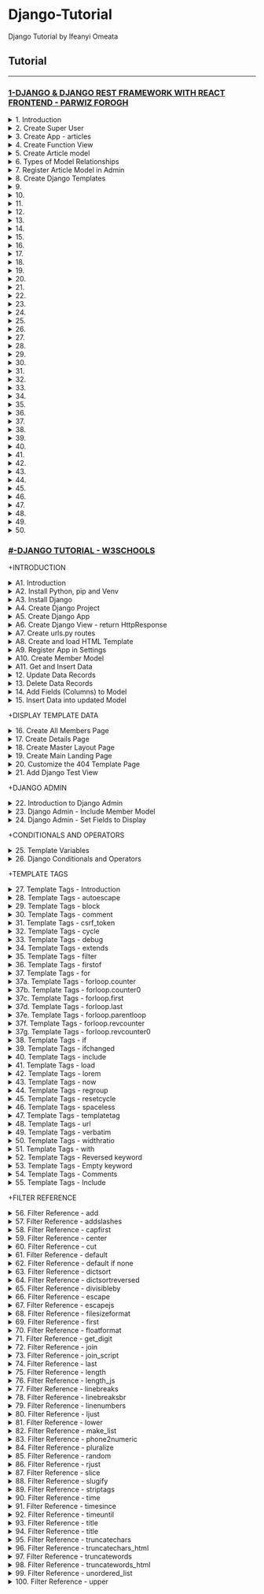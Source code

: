 # Django-Tutorial

Django Tutorial by Ifeanyi Omeata

## Tutorial

---

### [1-DJANGO & DJANGO REST FRAMEWORK WITH REACT FRONTEND - PARWIZ FOROGH](https://www.udemy.com/course/django-django-rest-framework-build-rest-api-in-python/learn/lecture/29085424#overview)

<details>
  <summary>1. Introduction </summary>

Install virtual env:

```py
python -m venv venv_dj_blog
```

Activate virtual env:

```py
source venv_dj_blog/bin/activate
```

Install Django:

```py
python -m pip install Django
pip install Django
pip install Django==4.1.5
```

Upgrade pip:

```py
python -m pip install --upgrade pip
```

Create Requirements:

```py
pip freeze > requirements.txt
```

Create Project:

```py
django-admin startproject Blog
django-admin startproject Blog .
```

Run Migrations:

```py
#python manage.py makemigrations
python manage.py migrate
```

Start local Server:

```py
python manage.py runserver
```

</details>

<details>
  <summary>2. Create Super User</summary>

```py
python manage.py createsuperuser
```

```py
# Username (leave blank to use 'ifeanyiomeata'): admin
# Email address: admin@gmail.com
# Password:
# Password (again):
# This password is too short. It must contain at least 8 characters.
# This password is too common.
# This password is entirely numeric.
# Bypass password validation and create user anyway? [y/N]: y
# Superuser created successfully.
# (venv-djblog) ifeanyiomeata@Ifeanyis-MacBook-Air djblog %
```

```py
python manage.py runserver
```

http://127.0.0.1:8000/admin/:

![](https://user-images.githubusercontent.com/32337103/215768567-5d80987f-c627-444a-b384-9591a942f9fb.png)

![](https://user-images.githubusercontent.com/32337103/215768464-b29c8b45-2baa-4271-8bdb-17478160e42e.png)

</details>

<details>
  <summary>3. Create App - articles </summary>

```py
python manage.py startapp articles
```

Register App in Settings.py:

```py

# Application definition

INSTALLED_APPS = [
    'django.contrib.admin',
    'django.contrib.auth',
    'django.contrib.contenttypes',
    'django.contrib.sessions',
    'django.contrib.messages',
    'django.contrib.staticfiles',
    'articles'
]

```

</details>

<details>
  <summary>4. Create Function View  </summary>

articles/views.py:

```py
from django.shortcuts import render, HttpResponse

# Create your views here.

def article_list(request):
    return HttpResponse("This is our first view for articles")
```

articles/urls.py:

```py
from django.urls import path
from .views import article_list

urlpatterns = [
    path('', article_list, name='article_list')
]

```

djblog/urls.py:

```py
from django.contrib import admin
from django.urls import path, include

urlpatterns = [
    path('admin/', admin.site.urls),
    path('', include('articles.urls') )
]

```

![](https://user-images.githubusercontent.com/32337103/215846696-05e3e185-0a45-40d4-a0ef-ea06625a9169.png)

</details>

<details>
  <summary>5. Create Article model</summary>

articles/models.py:

```py
from django.db import models
from django.contrib.auth.models import User

# Create your models here.
class Article(models.Model):
    title = models.CharField(max_length=200)
    description = models.TextField()
    slug = models.SlugField(max_length=100, unique=True)
    published = models.DateTimeField (auto_now_add=True)
    author = models.ForeignKey(User, on_delete=models.CASCADE)
```

Run Migrations:

```py
python manage.py makemigrations
python manage.py migrate
```

</details>

<details>
  <summary>6. Types of Model Relationships</summary>

Many to One Relationship:

```py
class Category(models.Model):
  name = models.CharField(max_length=30)

class Article(models.Model):
  title = models.CharField(max_length=30)
  description = models.CharField(max_length=100)
  category = models.ForeignKey(Category, on_delete=models.CASCADE)
```

One to One Relationship:

```py
class Place(models.Model):
  name = models.CharField(max_length=50)
  address = models.CharField(max_length=80)

class Restaurant(models.Model):
  place = models.OneToOneField(Place, on_delete=models.CASCADE, primary_key=True)
  serves_hot_dogs = models.BooleanField(default=False)
  serves_pizza = models.BooleanField(default=False)
```

Many to Many Relationship:

```py
class Publication(models.Model):
  title = models.CharField(max_length=30)

class Article(models.Model):
  headline = models.CharField(max_length=100)
  publications = models.ManyToManyField(Publication)
```

</details>

<details>
  <summary>7. Register Article Model in Admin</summary>

![](https://user-images.githubusercontent.com/32337103/215871020-7c6ebe88-6df2-4fa3-8d8a-f378481b3315.png)

article/admin.py:

```py
from django.contrib import admin
from .models import Article

# Register your models here.
admin.site.register(Article)
```

![](https://user-images.githubusercontent.com/32337103/215872036-54c00bc1-9ecb-46e4-86af-2fd266b1fc00.png)

![](https://user-images.githubusercontent.com/32337103/215872428-284492e9-a096-486e-a602-d52469d37f7a.png)

![](https://user-images.githubusercontent.com/32337103/215872531-f492e5bb-65e3-43e0-8e56-f0d026e9e381.png)

article/models.py:

```py
from django.db import models
from django.contrib.auth.models import User

# Create your models here.
class Article(models.Model):
    title = models.CharField(max_length=200)
    description = models.TextField()
    slug = models.SlugField(max_length=100, unique=True)
    published = models.DateTimeField (auto_now_add=True)
    author = models.ForeignKey(User, on_delete=models.CASCADE)

    def __str__(self) -> str:
        return self.title
```

![](https://user-images.githubusercontent.com/32337103/215873268-146b239e-df87-4444-858f-8b032f0e38a6.png)

article/admin.py:

```py
from django.contrib import admin
from .models import Article

# Register your models here.
#admin.site.register(Article)

@admin.register(Article)
class ArticleAdmin(admin.ModelAdmin):
    list_display = ('title', 'published', 'author')
    date_hierarchy = 'published'
    search_fields = ('title', 'description')
```

![](https://user-images.githubusercontent.com/32337103/215874163-e718c175-a845-437c-9e79-fb07cc9a3ee1.png)

</details>

<details>
  <summary>8. Create Django Templates </summary>

Required arguments:

- request: The request object is used to generate the response.
- template_name: The full name of a template to use or sequence of template names.

Optional Arguments:

- context: A dictionary of values to add to the template context. By default, this is an
  empty dictionary. If a value in the dictionary is callable, the view will call it just before rendering the template.
- content_type: The MIME type to use for the resulting document. Defaults to 'text/html".
- status: The status code for the response. Defaults to 200.

There are two types of Templates:

- App labeled templates
- Project labeled templates

App labeled templates -

articles/templates/articles.html:

```html
<!DOCTYPE html>
<html lang="en">
  <head>
    <meta charset="UTF-8" />
    <meta http-equiv="X-UA-Compatible" content="IE=edge" />
    <meta name="viewport" content="width=device-width, initial-scale=1.0" />
    <title>Article List</title>
  </head>
  <body>
    <h1>Article List</h1>
    <p>This is the place to render articles from Database.</p>
  </body>
</html>
```

articles/views.py:

```py
from django.shortcuts import render, HttpResponse

# Create your views here.

def article_list(request):
    # return HttpResponse("This is our first view for articles")
    return render(request, 'articles.html')

```

```py

```

```py

```

</details>

<details>
  <summary>9. </summary>

```py

```

```py

```

```py

```

```py

```

</details>

<details>
  <summary>10. </summary>

```py

```

```py

```

```py

```

```py

```

</details>

<details>
  <summary>11. </summary>

```py

```

```py

```

```py

```

```py

```

</details>

<details>
  <summary>12. </summary>

```py

```

```py

```

```py

```

```py

```

</details>

<details>
  <summary>13. </summary>

```py

```

```py

```

```py

```

```py

```

</details>

<details>
  <summary>14. </summary>

```py

```

```py

```

```py

```

```py

```

</details>

<details>
  <summary>15. </summary>

```py

```

```py

```

```py

```

```py

```

</details>

<details>
  <summary>16. </summary>

```py

```

```py

```

```py

```

```py

```

</details>

<details>
  <summary>17. </summary>

```py

```

```py

```

```py

```

```py

```

</details>

<details>
  <summary>18. </summary>

```py

```

```py

```

```py

```

```py

```

</details>

<details>
  <summary>19. </summary>

```py

```

```py

```

```py

```

```py

```

</details>

<details>
  <summary>20. </summary>

```py

```

```py

```

```py

```

```py

```

</details>

<details>
  <summary>21. </summary>

```py

```

```py

```

```py

```

```py

```

</details>

<details>
  <summary>22. </summary>

```py

```

```py

```

```py

```

```py

```

</details>

<details>
  <summary>23. </summary>

```py

```

```py

```

```py

```

```py

```

</details>

<details>
  <summary>24. </summary>

```py

```

```py

```

```py

```

```py

```

</details>

<details>
  <summary>25. </summary>

```py

```

```py

```

```py

```

```py

```

</details>

<details>
  <summary>26. </summary>

```py

```

```py

```

```py

```

```py

```

</details>

<details>
  <summary>27. </summary>

```py

```

```py

```

```py

```

```py

```

</details>

<details>
  <summary>28. </summary>

```py

```

```py

```

```py

```

```py

```

</details>

<details>
  <summary>29. </summary>

```py

```

```py

```

```py

```

```py

```

</details>

<details>
  <summary>30. </summary>

```py

```

```py

```

```py

```

```py

```

</details>

<details>
  <summary>31. </summary>

```py

```

```py

```

```py

```

```py

```

</details>

<details>
  <summary>32. </summary>

```py

```

```py

```

```py

```

```py

```

</details>

<details>
  <summary>33. </summary>

```py

```

```py

```

```py

```

```py

```

</details>

<details>
  <summary>34. </summary>

```py

```

```py

```

```py

```

```py

```

</details>

<details>
  <summary>35. </summary>

```py

```

```py

```

```py

```

```py

```

</details>

<details>
  <summary>36. </summary>

```py

```

```py

```

```py

```

```py

```

</details>

<details>
  <summary>37. </summary>

```py

```

```py

```

```py

```

```py

```

</details>

<details>
  <summary>38. </summary>

```py

```

```py

```

```py

```

```py

```

</details>

<details>
  <summary>39. </summary>

```py

```

```py

```

```py

```

```py

```

</details>

<details>
  <summary>40. </summary>

```py

```

```py

```

```py

```

```py

```

</details>

<details>
  <summary>41. </summary>

```py

```

```py

```

```py

```

```py

```

</details>

<details>
  <summary>42. </summary>

```py

```

```py

```

```py

```

```py

```

</details>

<details>
  <summary>43. </summary>

```py

```

```py

```

```py

```

```py

```

</details>

<details>
  <summary>44. </summary>

```py

```

```py

```

```py

```

```py

```

</details>

<details>
  <summary>45. </summary>

```py

```

```py

```

```py

```

```py

```

</details>

<details>
  <summary>46. </summary>

```py

```

```py

```

```py

```

```py

```

</details>

<details>
  <summary>47. </summary>

```py

```

```py

```

```py

```

```py

```

</details>

<details>
  <summary>48. </summary>

```py

```

```py

```

```py

```

```py

```

</details>

<details>
  <summary>49. </summary>

```py

```

```py

```

```py

```

```py

```

</details>

<details>
  <summary>50. </summary>

```py

```

```py

```

```py

```

```py

```

</details>

### [#-DJANGO TUTORIAL - W3SCHOOLS](#)

+INTRODUCTION

<details>
  <summary>A1. Introduction </summary>

Django follows the MVT design pattern (Model View Template).

- Model - The data you want to present, usually data from a database.
- View - A request handler that returns the relevant template and content - based on the request from the user.
- Template - A text file (like an HTML file) containing the layout of the web page, with logic on how to display the data.

Model <br>

The model provides data from the database.

- In Django, the data is delivered as an Object Relational Mapping (ORM), which is a technique designed to make it easier to work with databases.

- The most common way to extract data from a database is SQL. One problem with SQL is that you have to have a pretty good understanding of the database structure to be able to work with it.

- Django, with ORM, makes it easier to communicate with the database, without having to write complex SQL statements.

- The models are usually located in a file called models.py.

View

- A view is a function or method that takes http requests as arguments, imports the relevant model(s), and finds out what data to send to the template, and returns the final result.

- The views are usually located in a file called views.py.

Template

- A template is a file where you describe how the result should be represented.

- Templates are often .html files, with HTML code describing the layout of a web page, but it can also be in other file formats to present other results, but we will concentrate on .html files.

- Django uses standard HTML to describe the layout, but uses Django tags to add logic.

- The templates of an application is located in a folder named templates.

```html
<h1>My Homepage</h1>

<p>My name is {{ firstname }}.</p>
```

URLs

- Django also provides a way to navigate around the different pages in a website.

- When a user requests a URL, Django decides which view it will send it to.

- This is done in a file called urls.py.

</details>

<details>
  <summary>A2. Install Python, pip and Venv </summary>

Download Python:

```py
https://www.python.org/
```

Check for Python Version:

```py
python --version
```

```py
# Python 3.9.12
```

Install pip:

```py
https://pypi.org/project/pip/
```

Check pip version:

```py
pip --version
```

```py
# pip 21.2.4
```

Upgrade pip:

```py
python -m pip install --upgrade pip
```

Install venv and activate the virtual environment:

```py
python -m venv venv-w3django

source venv-w3django/bin/activate
```

</details>

<details>
  <summary>A3. Install Django </summary>

```py
python -m pip install Django
```

Check Django version:

```py
django-admin --version
```

```py
# 4.1.5
```

</details>

<details>
  <summary>A4. Create Django Project </summary>

```py
django-admin startproject my_tennis_club
django-admin startproject my_tennis_club .
```

run django project -

my_tennis_club/

```py
python manage.py runserver
```

```py
# System check identified no issues (0 silenced).

# You have 18 unapplied migration(s). Your project may not work properly until you apply the migrations for app(s): admin, auth, contenttypes, sessions.
# Run 'python manage.py migrate' to apply them.
# January 26, 2023 - 19:26:37
# Django version 4.1.5, using settings 'my_tennis_club.settings'
# Starting development server at http://127.0.0.1:8000/
# Quit the server with CONTROL-C.
```

127.0.0.1:8000:

![001](https://user-images.githubusercontent.com/32337103/214931443-5581766b-920d-4ddb-ac99-c649421fa3d1.png)

</details>

<details>
  <summary>A5. Create Django App </summary>

my_tennis_club/

```py
python manage.py startapp members
```

</details>

<details>
  <summary>A6. Create Django View - return HttpResponse </summary>

members/views.py:

```py
from django.shortcuts import render
from django.http import HttpResponse

def members(request):
    return HttpResponse("Hello world!")
```

</details>

<details>
  <summary>A7. Create urls.py routes </summary>

my_tennis_club/members/urls.py:

```py
from django.urls import path
from . import views

urlpatterns = [
    path('members/', views.members, name='members'),
]
```

my_tennis_club/my_tennis_club/urls.py:

```py
from django.contrib import admin
from django.urls import include, path

urlpatterns = [
    path('', include('members.urls')),
    path('admin/', admin.site.urls),
]
```

/my_tennis_club:

```py
python manage.py runserver
```

127.0.0.1:8000/members:

![002](https://user-images.githubusercontent.com/32337103/214957810-f91a2461-1028-4d23-bcd4-9ef782e741e4.png)

</details>

<details>
  <summary>A8. Create and load HTML Template </summary>

my_tennis_club/members/templates/myfirst.html:

```html
<!DOCTYPE html>
<html>
  <body>
    <h1>Hello World!</h1>
    <p>Welcome to my first Django project!</p>
  </body>
</html>
```

my_tennis_club/members/views.py:

```py
from django.http import HttpResponse
from django.template import loader

def members(request):
  template = loader.get_template('myfirst.html')
  return HttpResponse(template.render())
```

</details>

<details>
  <summary>A9. Register App in Settings </summary>

my_tennis_club/my_tennis_club/settings.py:

```py
INSTALLED_APPS = [
    'django.contrib.admin',
    'django.contrib.auth',
    'django.contrib.contenttypes',
    'django.contrib.sessions',
    'django.contrib.messages',
    'django.contrib.staticfiles',
    'members'
]
```

Run Migrations:

```py
# python manage.py makemigrations
python manage.py migrate
```

/my_tennis_club

```py
python manage.py runserver
```

127.0.0.1:8000/members:

![004](https://user-images.githubusercontent.com/32337103/214960898-da8f5076-7b10-4112-a4cd-f9d12589fc5d.png)

</details>

<details>
  <summary>A10. Create Member Model </summary>

my_tennis_club/members/models.py:

```py
from django.db import models

class Member(models.Model):
  firstname = models.CharField(max_length=255)
  lastname = models.CharField(max_length=255)
```

my_tennis_club/

```py
python manage.py makemigrations members
```

```py
python manage.py migrate
```

View SQL migrate:

```py
python manage.py sqlmigrate <model> <migration number>
python manage.py sqlmigrate members 0001
```

```py
# BEGIN;
# --
# -- Create model Member
# --
# CREATE TABLE "members_member" ("id" integer NOT NULL PRIMARY KEY AUTOINCREMENT, "firstname" varchar(255) NOT NULL, "lastname" varchar(255) NOT NULL);
# COMMIT;
```

</details>

<details>
  <summary>A11. Get and Insert Data </summary>

Enter Python Shell

```py
python manage.py shell
```

```py
# Python 3.9.13 (v3.9.13:6de2ca5339, May 17 2022, 11:37:23)
# [Clang 13.0.0 (clang-1300.0.29.30)] on darwin
# Type "help", "copyright", "credits" or "license" for more information.
# (InteractiveConsole)
# >>>
```

GET Data from Members Table (Model):

```py
>>> from members.models import Member
>>> Member.objects.all()
```

```py
# <QuerySet []>
```

POST/Add a single Data record to Members Table (Model):

```py
>>> member = Member(firstname='Emil', lastname='Refsnes')
>>> member.save()
```

View added record in Model:

```py
>>> Member.objects.all()
```

```py
# <QuerySet [<Member: Member object (1)>]>
```

```py
>>> Member.objects.all().values()
```

```py
# <QuerySet [{'id': 1, 'firstname': 'Emil', 'lastname': 'Refsnes'}]>
```

To add Multiple Records in the Model:

```py
>>> member1 = Member(firstname='Tobias', lastname='Refsnes')
>>> member2 = Member(firstname='Linus', lastname='Refsnes')
>>> member3 = Member(firstname='Lene', lastname='Refsnes')
>>> member4 = Member(firstname='Stale', lastname='Refsnes')
>>> member5 = Member(firstname='Jane', lastname='Doe')
>>> members_list = [member1, member2, member3, member4, member5]
>>> for x in members_list:
>>>   x.save()
```

View added records in Model:

```py
>>> Member.objects.all().values()
```

```py
# <QuerySet [{'id': 1, 'firstname': 'Emil', 'lastname': 'Refsnes'},
# {'id': 2, 'firstname': 'Tobias', 'lastname': 'Refsnes'},
# {'id': 3, 'firstname': 'Linus', 'lastname': 'Refsnes'},
# {'id': 4, 'firstname': 'Lene', 'lastname': 'Refsnes'},
# {'id': 5, 'firstname': 'Stale', 'lastname': 'Refsnes'},
# {'id': 6, 'firstname': 'Jane', 'lastname': 'Doe'}]>
```

</details>

<details>
  <summary>12. Update Data Records </summary>

Get the record for member at index 4, which is "Stale Refsnes":

```py
>>> from members.models import Member
>>> x = Member.objects.all()[4]
>>> x.firstname
```

```py
# 'Stale'
```

Now change the value of this record:

```py
>>> x.firstname = "Stalikken"
>>> x.save()
```

```py
>>> Member.objects.all().values()
```

```py
# <QuerySet [{'id': 1, 'firstname': 'Emil', 'lastname': 'Refsnes'},
# {'id': 2, 'firstname': 'Tobias', 'lastname': 'Refsnes'},
# {'id': 3, 'firstname': 'Linus', 'lastname': 'Refsnes'},
# {'id': 4, 'firstname': 'Lene', 'lastname': 'Refsnes'},
# {'id': 5, 'firstname': 'Stalikken', 'lastname': 'Refsnes'},
# {'id': 6, 'firstname': 'Jane', 'lastname': 'Doe'}]>
```

</details>

<details>
  <summary>13. Delete Data Records </summary>

Get the record you want to delete:

```py
>>> from members.models import Member
>>> x = Member.objects.all()[5]
>>> x.firstname
```

```py
# 'Jane'
```

Now delete the record:

```py
>>> x.delete()
```

```py
# (1, {'members.Member': 1})
```

```py
>>> Member.objects.all().values()
```

```py
# <QuerySet [{'id': 1, 'firstname': 'Emil', 'lastname': 'Refsnes'},
# {'id': 2, 'firstname': 'Tobias', 'lastname': 'Refsnes'},
# {'id': 3, 'firstname': 'Linus', 'lastname': 'Refsnes'},
# {'id': 4, 'firstname': 'Lene', 'lastname': 'Refsnes'},
# {'id': 5, 'firstname': 'Stalikken', 'lastname': 'Refsnes'}]>
```

```py
>>> exit()
```

</details>

<details>
  <summary>14. Add Fields (Columns) to Model </summary>

my_tennis_club/members/models.py:

```py
from django.db import models

class Member(models.Model):
  firstname = models.CharField(max_length=255)
  lastname = models.CharField(max_length=255)
  phone = models.IntegerField()
  joined_date = models.DateField()
```

Make Migrations:

```py
python manage.py makemigrations members
```

```py
# You are trying to add a non-nullable field 'joined_date' to members without a default; we can't do that (the database needs something to populate existing rows).
# Please select a fix:
#  1) Provide a one-off default now (will be set on all existing rows with a null value for this column)
#  2) Quit, and let me add a default in models.py
# Select an option:
```

```bs
Select option 2: allow NULL values for the two new fields.
```

my_tennis_club/members/models.py:

```py
from django.db import models

class Member(models.Model):
  firstname = models.CharField(max_length=255)
  lastname = models.CharField(max_length=255)
  phone = models.IntegerField(null=True)
  joined_date = models.DateField(null=True)
```

Make Migrations:

```py
python manage.py makemigrations members
```

```py
# Migrations for 'members':
#   members/migrations/0002_member_joined_date_member_phone.py
#     - Add field joined_date to member
#     - Add field phone to member
```

Run the migrate command:

```py
python manage.py migrate
```

```py
# Operations to perform:
#   Apply all migrations: admin, auth, contenttypes, members, sessions
# Running migrations:
#   Applying members.0002_member_joined_date_member_phone... OK
```

</details>

<details>
  <summary>15. Insert Data into updated Model </summary>

```py
python manage.py shell
```

```py
# Python 3.9.2 (tags/v3.9.2:1a79785, Feb 19 2021, 13:44:55) [MSC v.1928 64 bit (AMD64)] on win32
# Type "help", "copyright", "credits" or "license" for more information.
# (InteractiveConsole)
# >>>
```

```py
>>> from members.models import Member
>>> x = Member.objects.all()[0]
>>> x.phone = 5551234
>>> x.joined_date = '2022-01-05'
>>> x.save()
```

```py
>>> Member.objects.all().values()
```

```py
# <QuerySet [
# {'id': 1, 'firstname': 'Emil', 'lastname': 'Refsnes', 'phone': 5551234, 'joined_date': datetime.date(2022, 1, 5)},
# {'id': 2, 'firstname': 'Tobias', 'lastname': 'Refsnes', 'phone': None, 'joined_date': None},
# {'id': 3, 'firstname': 'Linus', 'lastname': 'Refsnes', 'phone': None, 'joined_date': None},
# {'id': 4, 'firstname': 'Lene', 'lastname': 'Refsnes', 'phone': None, 'joined_date': None},
# {'id': 5, 'firstname': 'Stalikken', 'lastname': 'Refsnes', 'phone': None, 'joined_date': None}]>
```

</details>

+DISPLAY TEMPLATE DATA

<details>
  <summary>16. Create All Members Page </summary>

my_tennis_club/members/templates/all_members.html:

```html
<!DOCTYPE html>
<html>
  <body>
    <h1>Members</h1>

    <ul>
      {% for x in mymembers %}
      <li>{{ x.firstname }} {{ x.lastname }}</li>
      {% endfor %}
    </ul>
  </body>
</html>
```

my_tennis_club/members/views.py:

```py
from django.http import HttpResponse
from django.template import loader
from .models import Member

def members(request):
  mymembers = Member.objects.all().values()
  template = loader.get_template('all_members.html')
  context = {
    'mymembers': mymembers,
  }
  return HttpResponse(template.render(context, request))
```

my_tennis_club/members/urls.py:

```py
from django.urls import path
from . import views

urlpatterns = [
    path('members/', views.members, name='members'),
]
```

my_tennis_club/

```py
python manage.py runserver
```

![004](https://user-images.githubusercontent.com/32337103/215118713-ad8cf2c0-cb2a-497d-b558-bc273b8245bc.png)

</details>

<details>
  <summary>17. Create Details Page </summary>

my_tennis_club/members/templates/details.html:

```html
<!DOCTYPE html>
<html>
  <body>
    <h1>{{ mymember.firstname }} {{ mymember.lastname }}</h1>

    <p>Phone: {{ mymember.phone }}</p>
    <p>Member since: {{ mymember.joined_date }}</p>

    <p>Back to <a href="/members">Members</a></p>
  </body>
</html>
```

my_tennis_club/members/templates/all_members.html:

```html
<!DOCTYPE html>
<html>
  <body>
    <h1>Members</h1>

    <ul>
      {% for x in mymembers %}
      <li>
        <a href="details/{{ x.id }}">{{ x.firstname }} {{ x.lastname }}</a>
      </li>
      {% endfor %}
    </ul>
  </body>
</html>
```

my_tennis_club/members/views.py:

```py
from django.http import HttpResponse
from django.template import loader
from .models import Member

def members(request):
  mymembers = Member.objects.all().values()
  template = loader.get_template('all_members.html')
  context = {
    'mymembers': mymembers,
  }
  return HttpResponse(template.render(context, request))

def details(request, id):
  mymember = Member.objects.get(id=id)
  template = loader.get_template('details.html')
  context = {
    'mymember': mymember,
  }
  return HttpResponse(template.render(context, request))
```

my_tennis_club/members/urls.py:

```py
from django.urls import path
from . import views

urlpatterns = [
    path('members/', views.members, name='members'),
    path('members/details/<int:id>', views.details, name='details'),
]
```

```py
py manage.py runserver
```

![006](https://user-images.githubusercontent.com/32337103/215122475-c5df9fb6-5c0e-4e6e-8dff-3a7078130f4c.png)

![007](https://user-images.githubusercontent.com/32337103/215122533-7600e321-0f0a-4a66-b7df-ea43fcdc6de1.png)

</details>

<details>
  <summary>18. Create Master Layout Page </summary>

my_tennis_club/members/templates/master.html:

```html
<!DOCTYPE html>
<html>
  <head>
    <title>{% block title %}{% endblock %}</title>
  </head>
  <body>
    {% block content %} {% endblock %}
  </body>
</html>
```

my_tennis_club/members/templates/all_members.html:

```bs
{% extends "master.html" %}

{% block title %}
  My Tennis Club - List of all members
{% endblock %}


{% block content %}
  <h1>Members</h1>

  <ul>
    {% for x in mymembers %}
      <li><a href="details/{{ x.id }}">{{ x.firstname }} {{ x.lastname }}</a></li>
    {% endfor %}
  </ul>
{% endblock %}
```

my_tennis_club/members/templates/details.html:

```bs
{% extends "master.html" %}

{% block title %}
  Details about {{ mymember.firstname }} {{ mymember.lastname }}
{% endblock %}


{% block content %}
  <h1>{{ mymember.firstname }} {{ mymember.lastname }}</h1>

  <p>Phone {{ mymember.phone }}</p>
  <p>Member since: {{ mymember.joined_date }}</p>

  <p>Back to <a href="/members">Members</a></p>

{% endblock %}
```

```py
py manage.py runserver
```

![006](https://user-images.githubusercontent.com/32337103/215122475-c5df9fb6-5c0e-4e6e-8dff-3a7078130f4c.png)

![007](https://user-images.githubusercontent.com/32337103/215122533-7600e321-0f0a-4a66-b7df-ea43fcdc6de1.png)

</details>

<details>
  <summary>19. Create Main Landing Page </summary>

my_tennis_club/members/templates/main.html:

```bash
{% extends "master.html" %}

{% block title %}
  My Tennis Club
{% endblock %}


{% block content %}
  <h1>My Tennis Club</h1>

  <h3>Members</h3>

  <p>Check out all our <a href="members/">members</a></p>

{% endblock %}
```

my_tennis_club/members/views.py:

```py
from django.http import HttpResponse
from django.template import loader
from .models import Member

def members(request):
  mymembers = Member.objects.all().values()
  template = loader.get_template('all_members.html')
  context = {
    'mymembers': mymembers,
  }
  return HttpResponse(template.render(context, request))

def details(request, id):
  mymember = Member.objects.get(id=id)
  template = loader.get_template('details.html')
  context = {
    'mymember': mymember,
  }
  return HttpResponse(template.render(context, request))

def main(request):
  template = loader.get_template('main.html')
  return HttpResponse(template.render())
```

my_tennis_club/members/urls.py:

```py
from django.urls import path
from . import views

urlpatterns = [
    path('', views.main, name='main'),
    path('members/', views.members, name='members'),
    path('members/details/<int:id>', views.details, name='details'),
]
```

my_tennis_club/members/templates/all_members.html:

```bash
{% extends "master.html" %}

{% block title %}
  My Tennis Club - List of all members
{% endblock %}

{% block content %}

  <p><a href="/">HOME</a></p>

  <h1>Members</h1>

  <ul>
    {% for x in mymembers %}
      <li><a href="details/{{ x.id }}">{{ x.firstname }} {{ x.lastname }}</a></li>
    {% endfor %}
  </ul>
{% endblock %}
```

```py
py manage.py runserver
```

127.0.0.1:8000/:

![007](https://user-images.githubusercontent.com/32337103/215138505-56d25ad0-33d3-480f-8e1f-fbd0092b683c.png)

![008](https://user-images.githubusercontent.com/32337103/215138775-dd6d5698-f1fa-4b48-b117-83e3119df5d2.png)

</details>

<details>
  <summary>20. Customize the 404 Template Page </summary>

- Important: When DEBUG = False, Django requires you to specify the hosts you will allow this Django project to run from.

- In production, this should be replaced with a proper domain name:

ALLOWED_HOSTS = ['yourdomain.com']

- Django will look for a file named 404.html in the templates folder, and display it when there is a 404 error.

- If no such file exists, Django shows the "Not Found" page.

- To customize this message, all you have to do is to create a file in the templates folder and name it 404.html, and fill it with write whatever you want.

my_tennis_club/my_tennis_club/settings.py:

```py
# SECURITY WARNING: don't run with debug turned on in production!
DEBUG = False

ALLOWED_HOSTS = ['*']
```

my_tennis_club/members/templates/404.html:

```html
<!DOCTYPE html>
<html>
  <title>Wrong address</title>
  <body>
    <h1>Ooops!</h1>

    <h2>I cannot find the file you requested!</h2>
  </body>
</html>
```

![008](https://user-images.githubusercontent.com/32337103/215175543-4b34095c-2a20-43f7-9fd9-3ecbcc83f620.png)

</details>

<details>
  <summary>21. Add Django Test View </summary>

my_tennis_club/members/views.py:

```py
from django.http import HttpResponse
from django.template import loader
from .models import Member

def members(request):
  mymembers = Member.objects.all().values()
  template = loader.get_template('all_members.html')
  context = {
    'mymembers': mymembers,
  }
  return HttpResponse(template.render(context, request))

def details(request, id):
  mymember = Member.objects.get(id=id)
  template = loader.get_template('details.html')
  context = {
    'mymember': mymember,
  }
  return HttpResponse(template.render(context, request))

def main(request):
  template = loader.get_template('main.html')
  return HttpResponse(template.render())

def testing(request):
  template = loader.get_template('template.html')
  context = {
    'fruits': ['Apple', 'Banana', 'Cherry'],
  }
  return HttpResponse(template.render(context, request))
```

my_tennis_club/members/urls.py:

```py
from django.urls import path
from . import views

urlpatterns = [
    path('', views.main, name='main'),
    path('members/', views.members, name='members'),
    path('members/details/<int:id>', views.details, name='details'),
    path('testing/', views.testing, name='testing'),
]
```

my_tennis_club/members/templates/template.html:

```html
<!DOCTYPE html>
<html>
  <body>
    {% for x in fruits %}
    <h1>{{ x }}</h1>
    {% endfor %}

    <p>In views.py you can see what the fruits variable looks like.</p>
  </body>
</html>
```

/my_tennis_club

```py
python manage.py runserver
```

127.0.0.1:8000/testing/:

![009](https://user-images.githubusercontent.com/32337103/215180047-35033aa8-cbaa-4063-9344-c1e9580eabf0.png)

</details>

+DJANGO ADMIN

<details>
  <summary>22. Introduction to Django Admin </summary>

```py
py manage.py runserver
```

my_tennis_club/my_tennis_club/urls.py:

```py
from django.contrib import admin
from django.urls import include, path

urlpatterns = [
    path('', include('members.urls')),
    path('admin/', admin.site.urls),
]
```

127.0.0.1:8000/admin/:

![010](https://user-images.githubusercontent.com/32337103/215181307-965a93c3-1826-4fbb-bd20-fa431138fd49.png)

Django Admin - Create User

```py
python manage.py createsuperuser
```

```py
# Username: admin
# Email address: admin@gmail.com
# Password:
# Password (again):
# This password is too short. It must contain at least 8 characters.
# This password is too common.
# This password is entirely numeric.
# Bypass password validation and create user anyway? [y/N]: y

# Superuser created successfully.
```

```py
python manage.py runserver
```

127.0.0.1:8000/admin/:

![010](https://user-images.githubusercontent.com/32337103/215181307-965a93c3-1826-4fbb-bd20-fa431138fd49.png)

![011](https://user-images.githubusercontent.com/32337103/215182500-255292f3-54c8-4952-a79c-9ba658ac8a82.png)

</details>

<details>
  <summary>23. Django Admin - Include Member Model </summary>

- The Members model is missing, as it should be, you have to tell Django which models that should be visible in the admin interface.

- This is done in a file called admin.py, and is located in your app's folder, which in our case is the members folder.

my_tennis_club/members/admin.py:

```py
from django.contrib import admin
from .models import Member

# Register your models here.
admin.site.register(Member)
```

127.0.0.1:8000/admin/:

![011](https://user-images.githubusercontent.com/32337103/215183560-c1d9f4e8-409e-48e9-b564-da01788c9dbd.png)

![012](https://user-images.githubusercontent.com/32337103/215183631-c7dc8b78-bb9e-41ce-8882-1ad9b3c74179.png)

</details>

<details>
  <summary>24. Django Admin - Set Fields to Display </summary>

Make the List Display More Reader-Friendly.

- When you display a Model as a list, Django displays each record as the string representation of the record object, which in our case is "Member object (1)", "Member object(2)" etc.

To change this to a more reader-friendly format, we have two choices:

- Change the string representation function, _str_() of the Member Model.
- Set the list_details property of the Member Model.

To Change the String Representation Function -

my_tennis_club/members/models.py:

```py
from django.db import models

class Member(models.Model):
  firstname = models.CharField(max_length=255)
  lastname = models.CharField(max_length=255)
  phone = models.IntegerField(null=True)
  joined_date = models.DateField(null=True)

  def __str__(self):
    return f"{self.firstname} {self.lastname}"
```

127.0.0.1:8000/admin/:

![](https://user-images.githubusercontent.com/32337103/215197241-8c5136e5-80b9-40f9-a814-0bb81ff6c9d2.png)

To Set list_display -

my_tennis_club/members/admin.py:

```py
from django.contrib import admin
from .models import Member

# Register your models here.

class MemberAdmin(admin.ModelAdmin):
  list_display = ("firstname", "lastname", "joined_date",)

admin.site.register(Member, MemberAdmin)
```

127.0.0.1:8000/admin/:

![](https://user-images.githubusercontent.com/32337103/215197817-cc4a6a91-bc57-48fa-aa18-3cd64ab06eba.png)

</details>

+CONDITIONALS AND OPERATORS

<details>
  <summary>25. Template Variables </summary>

templates/template.html:

```html
<!DOCTYPE html>
<html>
  <body>
    <h1>Hello {{ firstname }}, how are you?</h1>

    <p>In views.py you can see how to create the variable.</p>
    <p>In template.html you can see how to use the variable.</p>
  </body>
</html>
```

my_tennis_club/members/views.py:

```py
from django.http import HttpResponse
from django.template import loader
from .models import Member

def members(request):
  mymembers = Member.objects.all().values()
  template = loader.get_template('all_members.html')
  context = {
    'mymembers': mymembers,
  }
  return HttpResponse(template.render(context, request))

def details(request, id):
  mymember = Member.objects.get(id=id)
  template = loader.get_template('details.html')
  context = {
    'mymember': mymember,
  }
  return HttpResponse(template.render(context, request))

def main(request):
  template = loader.get_template('main.html')
  return HttpResponse(template.render())

def testing(request):
  template = loader.get_template('template.html')
  context = {
    'firstname': 'Linus',
  }
  return HttpResponse(template.render(context, request))
```

127.0.0.1:8000/testing/:

![012](https://user-images.githubusercontent.com/32337103/215256961-b62a0903-29f3-4aa0-b953-c202138d280f.png)

Create Variables in Template -

templates/template.html:

```html
<!DOCTYPE html>
<html>
  <body>
    {% with firstname="Tobias" %}
    <h1>Hello {{ firstname }}, how are you?</h1>
    {% endwith %}
  </body>
</html>
```

my_tennis_club/members/views:

```py
from django.http import HttpResponse
from django.template import loader
from .models import Member

def members(request):
  mymembers = Member.objects.all().values()
  template = loader.get_template('all_members.html')
  context = {
    'mymembers': mymembers,
  }
  return HttpResponse(template.render(context, request))

def details(request, id):
  mymember = Member.objects.get(id=id)
  template = loader.get_template('details.html')
  context = {
    'mymember': mymember,
  }
  return HttpResponse(template.render(context, request))

def main(request):
  template = loader.get_template('main.html')
  return HttpResponse(template.render())

def testing(request):
  template = loader.get_template('template.html')
  return HttpResponse(template.render())
```

127.0.0.1:8000/testing/:

![](https://user-images.githubusercontent.com/32337103/215258927-9de476d0-5a60-48e3-862b-ec3f12aae73f.png)

Data From a Model -

my_tennis_club/members/views.py:

```py
from django.http import HttpResponse
from django.template import loader
from .models import Member

def members(request):
  mymembers = Member.objects.all().values()
  template = loader.get_template('all_members.html')
  context = {
    'mymembers': mymembers,
  }
  return HttpResponse(template.render(context, request))

def details(request, id):
  mymember = Member.objects.get(id=id)
  template = loader.get_template('details.html')
  context = {
    'mymember': mymember,
  }
  return HttpResponse(template.render(context, request))

def main(request):
  template = loader.get_template('main.html')
  return HttpResponse(template.render())

def testing(request):
  mymembers = Member.objects.all().values()
  template = loader.get_template('template.html')
  context = {
    'mymembers': mymembers,
  }
  return HttpResponse(template.render(context, request))

```

templates/template.html:

```html
<!DOCTYPE html>
<html>
  <body>
    <ul>
      {% for x in mymembers %}
      <li>{{ x.firstname }}</li>
      {% endfor %}
    </ul>

    <p>
      In views.py you can see how to import and fetch members from the database.
    </p>
  </body>
</html>
```

127.0.0.1:8000/testing/:

![015](https://user-images.githubusercontent.com/32337103/215259182-e501b4c4-4a57-4cc1-a3f9-ecc1e577591a.png)

</details>

<details>
  <summary>26. Django Conditionals and Operators </summary>

If/Else -

templates/template.html:

```html
<!DOCTYPE html>
<html>
  <body>
    {% if greeting == 1 %}
    <h1>Hello</h1>
    {% else %}
    <h1>Bye</h1>
    {% endif %}

    <p>In views.py you can see what the greeting variable looks like.</p>
  </body>
</html>
```

my_tennis_club/members/views.py:

```py
from django.http import HttpResponse
from django.template import loader
from .models import Member

def members(request):
  mymembers = Member.objects.all().values()
  template = loader.get_template('all_members.html')
  context = {
    'mymembers': mymembers,
  }
  return HttpResponse(template.render(context, request))

def details(request, id):
  mymember = Member.objects.get(id=id)
  template = loader.get_template('details.html')
  context = {
    'mymember': mymember,
  }
  return HttpResponse(template.render(context, request))

def main(request):
  template = loader.get_template('main.html')
  return HttpResponse(template.render())

def testing(request):
  template = loader.get_template('template.html')
  context = {
    'greeting': 1,
  }
  return HttpResponse(template.render(context, request))

```

127.0.0.1:8000/testing/:

![016](https://user-images.githubusercontent.com/32337103/215260865-67cfd700-fb4e-419d-b16c-4f00809c1a9d.png)

If-Elif-Else -

```py
{% if greeting == 1 %}
  <h1>Hello</h1>
{% elif greeting == 2 %}
  <h1>Welcome</h1>
{% else %}
  <h1>Goodbye</h1>
{% endif %}
```

Is equal to -

```py
{% if greeting == 2 %}
  <h1>Hello</h1>
{% endif %}
```

Is not equal to -

```py
{% if greeting != 1 %}
  <h1>Hello</h1>
{% endif %}
```

Is less than -

```py
{% if greeting < 3 %}
  <h1>Hello</h1>
{% endif %}
```

Is less than, or equal to -

```py
{% if greeting <= 3 %}
  <h1>Hello</h1>
{% endif %}
```

Is greater than -

```py
{% if greeting > 1 %}
  <h1>Hello</h1>
{% endif %}
```

Is greater than, or equal to -

```py
{% if greeting >= 1 %}
  <h1>Hello</h1>
{% endif %}
```

And -

```py
{% if greeting == 1 and day == "Friday" %}
  <h1>Hello Weekend!</h1>
{% endif %}
```

Or -

```py
{% if greeting == 1 or greeting == 5 %}
  <h1>Hello</h1>
{% endif %}
```

And/Or -

```py
{% if greeting == 1 and day == "Friday" or greeting == 5 %}
```

In -

```py
{% if 'Banana' in fruits %}
  <h1>Hello</h1>
{% else %}
  <h1>Goodbye</h1>
{% endif %}
```

Not in -

```py
{% if 'Banana' not in fruits %}
  <h1>Hello</h1>
{% else %}
  <h1>Goodbye</h1>
{% endif %}
```

Is -

```py
{% with var1=x var2=x %}
  {% if var1 is var2 %}
    <h1>YES</h1>
  {% else %}
    <h1>NO</h1>
  {% endif %}
{% endwith %}
```

Is not

```py
{% if x is not y %}
  <h1>YES</h1>
{% else %}
  <h1>NO</h1>
{% endif %}
```

</details>

+TEMPLATE TAGS

<details>
  <summary>27. Template Tags - Introduction </summary>

```bs
Tag	            Description

autoescape	    Specifies if autoescape mode is on or off
block	          Specifies a block section
comment	        Specifies a comment section
csrf_token	    Protects forms from Cross Site Request Forgeries
cycle	          Specifies content to use in each cycle of a loop
debug	          Specifies debugging information
extends	        Specifies a parent template
filter	        Filters content before returning it
firstof	        Returns the first not empty variable
for	            Specifies a for loop
if	            Specifies a if statement
ifchanged	      Used in for loops. Outputs a block only if a value has changed since the last iteration
include	        Specifies included content/template
load	          Loads template tags from another library
lorem	          Outputs random text
now	            Outputs the current date/time
regroup	        Sorts an object by a group
resetcycle	    Used in cycles. Resets the cycle
spaceless	      Removes whitespace between HTML tags
templatetag	    Outputs a specified template tag
url	            Returns the absolute URL part of a URL
verbatim	      Specifies contents that should not be rendered by the template engine
widthratio	    Calculates a width value based on the ratio between a given value and a max value
with	          Specifies a variable to use in the block
```

</details>

<details>
  <summary>28. Template Tags - autoescape  </summary>

- The autoescape tag is used to specify if autoescape is on or off.

- If autoescape is on, which is default, HTML code in variables will be escaped.

When escape is on, these characters are escaped:

```bash
< is converted to &lt;
> is converted to &gt;
' is converted to '
" is converted to "
& is converted to &amp;
```

template.html:

```html
<!DOCTYPE html>
<html>
  <body>
    {% autoescape on %}
    <h1>{{ heading }}</h1>
    {% endautoescape %}

    <p>Check out views.py to see what the heading variable looks like.</p>
  </body>
</html>
```

views.py:

```py
from django.http import HttpResponse
from django.template import loader

def testing(request):
  template = loader.get_template('template.html')
  context = {
    'heading': 'Hello &lt;i&gt;my&lt;/i&gt; World!',
  }
  return HttpResponse(template.render(context, request))
```

![](https://user-images.githubusercontent.com/32337103/215270069-1a6fb60f-93f1-438f-87c7-96803a0d2723.png)

</details>

<details>
  <summary>29. Template Tags - block </summary>

The block tag has two functions:

- It is a placeholder for content.
- It is content that will replace the placeholder.

In master templates the block tag is a placeholder that will be replaced by a block in a child template with the same name.<br>

In child templates the block tag is content that will replace the placeholder in the master template with the same name.<br>

views.py:

```py
from django.http import HttpResponse
from django.template import loader

def testing(request):
  template = loader.get_template('childtemplate.html')
  return HttpResponse(template.render())

```

mymaster.html:

```html
<!DOCTYPE html>
<html>
  <body>
    <h1>Welcome</h1>

    {% block userinfo %}
    <h2>Not registered yet</h2>
    {% endblock %}

    <p>
      Check out the two templates to see what they look like, and views.py to
      see the reference to the child template.
    </p>
  </body>
</html>
```

childtemplate.html:

```bash
{% extends "mymaster.html" %}

{% block userinfo %}
  <h2>John Doe</h2>
  <p>Explorer of life.</p>
{% endblock %}
```

![](https://user-images.githubusercontent.com/32337103/215270392-c5f022ee-5195-4ff0-8fd5-d6050b6cca89.png)

</details>

<details>
  <summary>30. Template Tags - comment </summary>

- The comment tag allows you to add comment sections that will be ignored by Django.

- Comments can be used to make the code more readable.

- Comments can be used to prevent execution when testing code.

- You can add an explanation to your comments to make them more understandable

views.py:

```py
from django.http import HttpResponse
from django.template import loader

def testing(request):
  template = loader.get_template('template.html')
  return HttpResponse(template.render())
```

template.html:

```html
<!DOCTYPE html>
<html>
<body>

<h1>Welcome Everyone!</h1>

{% comment "optional heading" %}
  <h1>Greetings!</h2>
{% endcomment %}

</body>
</html>
```

![](https://user-images.githubusercontent.com/32337103/215273390-bcc5db2d-d576-4ac0-89a7-f9bf4f767132.png)

</details>

<details>
  <summary>31. Template Tags - csrf_token </summary>

views.py:

```py
from django.http import HttpResponse
from django.views.decorators.csrf import csrf_exempt

@csrf_exempt
def my_view(request):
    return HttpResponse('Hello world')
```

template.html:

```html
<!DOCTYPE html>
<html>
  <head> </head>
  <body>
    <form action="" method="post">
      //csrf token inseted in form {% csrf_token %}
      <h2>registration form</h2>
      <input type="text" />
      <input type="submit" />
    </form>
  </body>
</html>
```

</details>

<details>
  <summary>32. Template Tags - cycle </summary>

- The cycle tag returns different values for different iterations in a loop.

- The first iteration gets the first value, the second iteration gets the second value etc.

- You can have as many values as you like.

- If there are more iterations that values, the cycle resets and starts at value 1

views.py:

```py
from django.http import HttpResponse
from django.template import loader

def testing(request):
  template = loader.get_template('template.html')
  context = {
    'fruits': ['Apple', 'Banana', 'Cherry', 'Orange']
    }
  return HttpResponse(template.render(context, request))
```

template.html:

```html
<!DOCTYPE html>
<html>
<body>

<ul>
{% for x in fruits %}
  <li style='color:{% cycle 'red' 'green' 'blue' 'pink' %}'>
    {{ x }}
  </li>
{% endfor %}
</ul>

<p>Check out views.py to see what the fruits variable looks like.</p>

</body>
</html>
```

![](https://user-images.githubusercontent.com/32337103/215275833-f39e7516-ba59-43e4-ac65-57e5fc447996.png)

</details>

<details>
  <summary>33. Template Tags - debug	</summary>

Outputs a whole load of debugging information, including the current context and imported modules. {% debug %} outputs nothing when the DEBUG setting is False.

</details>

<details>
  <summary>34. Template Tags - extends </summary>

- The extends tag is used to specify that this template needs a parent template.

- The extends tag takes one argument, which is the name of the parent template.

- When a child template with a parent template is requested, Django uses the parent template as a "skeleton" and fills it with content from the child template, according to the matching block tags.

views.py:

```py
from django.http import HttpResponse
from django.template import loader

def testing(request):
  template = loader.get_template('childtemplate.html')
  return HttpResponse(template.render())

```

mymaster.html:

```html
<!DOCTYPE html>
<html>
  <body>
    <h1>Welcome</h1>
    <hr />

    {% block heading %}
    <h2>No name</h2>
    {% endblock %}

    <h2>My Cars</h2>

    <ul>
      {% block cars %}
      <li>No cars</li>
      {% endblock %}
    </ul>

    <p>
      Check out the two templates to see what they look like, and views.py to
      see the reference to the child template.
    </p>
  </body>
</html>
```

childtemplate.html:

```bash
{% extends "mymaster.html" %}

{% block heading %}
  <h2>John Doe</h2>
  <p>Explorer of life</p>
{% endblock %}

{% block cars %}
  <li>Ford</li>
  <li>Volvo</li>
  <li>Audi</li>
{% endblock %}
```

![](https://user-images.githubusercontent.com/32337103/215276184-abf815c2-10dc-461f-ae52-6aa96afe3b50.png)

</details>

<details>
  <summary>35. Template Tags - filter </summary>

- The filter tag allows you to run a section of code through a filter, and return it according to the filter keyword(s).

- To add multiple filters, separate the keywords with the pipe | character.

views.py:

```py
from django.http import HttpResponse
from django.template import loader

def testing(request):
  template = loader.get_template('template.html')
  return HttpResponse(template.render())

```

template.html:

```html
<!DOCTYPE html>
<html>
  <body>
    <h1>Welcome Everyone!</h1>

    {% filter upper %}
    <p>Have a great day!</p>
    {% endfilter %}
  </body>
</html>
```

![](https://user-images.githubusercontent.com/32337103/215276359-39aaf01c-6492-453b-a20e-64f9ec2a70db.png)

</details>

<details>
  <summary>36. Template Tags - firstof	 </summary>

- The firstof tag returns the first argument that is not an empty variable.

- Empty variables can be an empty string "", or a zero number 0, or a boolean false.

views.py:

```py
from django.http import HttpResponse
from django.template import loader

def testing(request):
  template = loader.get_template('template.html')
  context = {
    'x': 'Volvo',
    'y': 'Ford',
    'z': 'BMW',
    }
  return HttpResponse(template.render(context, request))
```

template.html:

```html
<!DOCTYPE html>
<html>
  <body>
    <h1>{% firstof x y z %}</h1>

    <p>Check out views.py to see the content of the x, y, and z variables.</p>
  </body>
</html>
```

![](https://user-images.githubusercontent.com/32337103/215277341-9b630872-fa24-4ad8-bab4-ffe82362e06f.png)

</details>

<details>
  <summary>37. Template Tags - for </summary>

- The for tag allows you to iterate over items in an object.

- Objects can be array-like objects like a Python list or object-like objects like a Python dictionary.

views.py:

```py
from django.http import HttpResponse
from django.template import loader

def testing(request):
  template = loader.get_template('template.html')
  context = {
    'fruits': ['Apple', 'Banana', 'Cherry', 'Orange']
    }
  return HttpResponse(template.render(context, request))
```

template.html:

```HTML
<!DOCTYPE html>
<html>
<body>

<ul>
  {% for x in fruits %}
    <li>{{ x }}</li>
  {% endfor %}
</ul>

<p>Check out views.py to see what the fruits variable looks like.</p>

</body>
</html>
```

![](https://user-images.githubusercontent.com/32337103/215285954-9eee4f77-0eb0-4eae-90d7-c3a89dfc99c4.png)

views.py:

```py
from django.http import HttpResponse
from django.template import loader

def testing(request):
  template = loader.get_template('template.html')
  context = {
    'mycar': {
      'brand': 'Ford',
      'model': 'Mustang',
      'year': '1964',
      }
    }
  return HttpResponse(template.render(context, request))

```

template.html:

```html
<!DOCTYPE html>
<html>
  <body>
    {% for x, y in mycar.items %}
    <p>The {{ x }} is {{ y }}.</p>
    {% endfor %}

    <p>Check out views.py to see what the mycar dictionary looks like.</p>
  </body>
</html>
```

![](https://user-images.githubusercontent.com/32337103/215286111-dd9fe999-9eaf-4667-ada9-f49294e3f210.png)

</details>

<details>
  <summary>37a. Template Tags - forloop.counter </summary>

views.py:

```py
from django.http import HttpResponse
from django.template import loader

def testing(request):
  template = loader.get_template('template.html')
  context = {
    'fruits': ['Apple', 'Banana', 'Cherry', 'Orange']
    }
  return HttpResponse(template.render(context, request))
```

template.html:

```html
<!DOCTYPE html>
<html>
  <body>
    <ul>
      {% for x in fruits %}
      <li>{{ forloop.counter }}</li>
      {% endfor %}
    </ul>

    <p>Check out views.py to see what the fruits object look like.</p>
  </body>
</html>
```

![](https://user-images.githubusercontent.com/32337103/215287416-5d42c636-5d6f-4640-b8a8-30f4f6ea4dae.png)

</details>

<details>
  <summary>37b. Template Tags - forloop.counter0 </summary>

views.py:

```py
from django.http import HttpResponse
from django.template import loader

def testing(request):
  template = loader.get_template('template.html')
  context = {
    'fruits': ['Apple', 'Banana', 'Cherry', 'Orange']
    }
  return HttpResponse(template.render(context, request))
```

template.html:

```html
<!DOCTYPE html>
<html>
  <body>
    <ul>
      {% for x in fruits %}
      <li>{{ forloop.counter0 }}</li>
      {% endfor %}
    </ul>

    <p>Check out views.py to see what the fruits object look like.</p>
  </body>
</html>
```

![](https://user-images.githubusercontent.com/32337103/215287625-7515c4e2-0452-4e9a-af28-eb88d5c53938.png)

</details>

<details>
  <summary>37c. Template Tags - forloop.first </summary>

views.py:

```py
from django.http import HttpResponse
from django.template import loader

def testing(request):
  template = loader.get_template('template.html')
  context = {
    'fruits': ['Apple', 'Banana', 'Cherry', 'Orange']
    }
  return HttpResponse(template.render(context, request))
```

template.html:

```py
<!DOCTYPE html>
<html>
<body>

<ul>
  {% for x in fruits %}
    <li
    {% if forloop.first %}
      style='background-color:lightblue;'
    {% endif %}
    >{{ x }}</li>
  {% endfor %}
</ul>

<p>Check out views.py to see what the fruits object look like.</p>

</body>
</html>
```

![](https://user-images.githubusercontent.com/32337103/215287969-9f101f82-519c-4fed-987f-90d65d3165ca.png)

</details>

<details>
  <summary>37d. Template Tags - forloop.last </summary>

views.py:

```py
from django.http import HttpResponse
from django.template import loader

def testing(request):
  template = loader.get_template('template.html')
  context = {
    'fruits': ['Apple', 'Banana', 'Cherry', 'Orange']
    }
  return HttpResponse(template.render(context, request))
```

template.html:

```html
<!DOCTYPE html>
<html>
  <body>
    <ul>
      {% for x in fruits %}
      <li {% if forloop.last %} style="background-color:lightblue;" {% endif %}>
        {{ x }}
      </li>
      {% endfor %}
    </ul>

    <p>Check out views.py to see what the fruits object look like.</p>
  </body>
</html>
```

![](https://user-images.githubusercontent.com/32337103/215288123-0a77085f-9afb-4ddd-83ab-c5556cc8c3d8.png)

</details>

<details>
  <summary>37e. Template Tags - forloop.parentloop </summary>

views.py:

```py
from django.http import HttpResponse
from django.template import loader

def testing(request):
  template = loader.get_template('template.html')
  context = {
    'cars': ['Ford', 'Volvo', 'BMW'],
    'colors': ['Red', 'Green', 'Blue']
    }
  return HttpResponse(template.render(context, request))
```

template.html:

```py
<!DOCTYPE html>
<html>
<body>

<ul>
  {% for x in cars %}
    <li>{{ x }}:
      <ul>
        {% for y in colors %}
          <li>
            {{ forloop.parentloop.counter }}
            {{ y }}
          </li>
        {% endfor %}
      </ul>
    </li>
  {% endfor %}
</ul>

<p>Check out views.py to see what the cars and colors object look like.</p>

</body>
</html>
```

![](https://user-images.githubusercontent.com/32337103/215288312-62fababe-ecec-4fc2-b54f-463752e525c4.png)

</details>

<details>
  <summary>37f. Template Tags - forloop.revcounter </summary>

views.py:

```py
from django.http import HttpResponse
from django.template import loader

def testing(request):
  template = loader.get_template('template.html')
  context = {
    'fruits': ['Apple', 'Banana', 'Cherry', 'Orange']
    }
  return HttpResponse(template.render(context, request))

```

template.html:

```html
<!DOCTYPE html>
<html>
  <body>
    <ul>
      {% for x in fruits %}
      <li>{{ forloop.revcounter }}</li>
      {% endfor %}
    </ul>

    <p>Check out views.py to see what the fruits object look like.</p>
  </body>
</html>
```

![](https://user-images.githubusercontent.com/32337103/215288555-6dd476a2-0c7a-423b-9bcf-b4949c288134.png)

</details>

<details>
  <summary>37g. Template Tags - forloop.revcounter0 </summary>

views.py:

```py
from django.http import HttpResponse
from django.template import loader

def testing(request):
  template = loader.get_template('template.html')
  context = {
    'fruits': ['Apple', 'Banana', 'Cherry', 'Orange']
    }
  return HttpResponse(template.render(context, request))
```

template.html:

```py
<!DOCTYPE html>
<html>
<body>

<ul>
  {% for x in fruits %}
    <li>{{ forloop.revcounter }}</li>
  {% endfor %}
</ul>

<p>Check out views.py to see what the fruits object look like.</p>

</body>
</html>
```

![](https://user-images.githubusercontent.com/32337103/215288704-6c62f5ad-9c1c-4b6e-85a2-4db3cfe4bf4b.png)

</details>

<details>
  <summary>38. Template Tags - if </summary>

- The if tag allows you to write conditional statements.

- Use if statements to output a block of code if a condition is true.

- You can use else or elif (short for "else if") to specify what to do when the if condition is false.

views.py:

```py
from django.http import HttpResponse
from django.template import loader

def testing(request):
  template = loader.get_template('template.html')
  context = {
    'myvar': 1
    }
  return HttpResponse(template.render(context, request))

```

template.html:

```py
<!DOCTYPE html>
<html>
<body>

{% if myvar == 1 %}
  <h1>Hello!</h1>
{% endif %}

<p>Check out views.py to see what the myvar variable looks like.</p>

</body>
</html>
```

![](https://user-images.githubusercontent.com/32337103/215289374-01ae974d-64c2-4fb9-865c-5567c4b70454.png)

views.py:

```py
from django.http import HttpResponse
from django.template import loader

def testing(request):
  template = loader.get_template('template.html')
  context = {
    'myvar': 2
  }
  return HttpResponse(template.render(context, request))
```

template.html:

```py
<!DOCTYPE html>
<html>
<body>

{% if myvar == 1 %}
  <h1>Hello!</h1>
{% elif myvar == 2 %}
  <h1>Welcome!</h1>
{% else %}
  <h1>Greetings!</h1>
{% endif %}

<p>Check out views.py to see what the myvar variable looks like.</p>

</body>
</html>
```

![](https://user-images.githubusercontent.com/32337103/215290382-596fa475-3e4f-4a51-8ec6-dc2795e7d337.png)

</details>

<details>
  <summary>39. Template Tags - ifchanged </summary>

- The ifchanged tag allows you to check a value in a loop and output a code if the value has changed since the last iteration.

- If the iteration object has many values per iteration, you can specify which value to check, and the block of code will only displayed if that value has changed since the last iteration.

views.py:

```py
from django.http import HttpResponse
from django.template import loader

def testing(request):
  template = loader.get_template('template.html')
  context = {
    'mylist': [1, 1, 1, 2, 2, 2, 2, 3, 3, 3, 3, 4, 5]
    }
  return HttpResponse(template.render(context, request))
```

template.html:

```bash
<!DOCTYPE html>
<html>
<body>

<ul>
  {% for x in mylist %}
    {% ifchanged %}
      <li>{{ x }}</li>
    {% endifchanged %}
  {% endfor %}
</ul>

<p>Check out views.py to see what the mylist object look like.</p>

</body>
</html>
```

![](https://user-images.githubusercontent.com/32337103/215290542-2a80c3b1-625f-4077-b188-6cb41563102c.png)

views.py:

```py
from django.http import HttpResponse
from django.template import loader

def testing(request):
  template = loader.get_template('template.html')
  context = {
    'cars': [
      {
        'brand': 'Ford',
        'model': 'Mustang',
        'year': '1964',
      },
      {
        'brand': 'Ford',
        'model': 'Bronco',
        'year': '1970',
      },
      {
        'brand': 'Ford',
        'model': 'Sierra',
        'year': '1981',
      },
      {
        'brand': 'Volvo',
        'model': 'XC90',
        'year': '2016',
      },
      {
        'brand': 'Volvo',
        'model': 'P1800',
        'year': '1964',
      }]
    }
  return HttpResponse(template.render(context, request))
```

template.html:

```html
<!DOCTYPE html>
<html>
  <body>
    {% for x in cars %} {% ifchanged x.brand %}
    <h1>{{ x.brand }}:</h1>
    {% endifchanged %}
    <p>{{ x.model }}, {{ x.year }}</p>
    {% endfor %}

    <p>Check out views.py to see what the cars object look like.</p>
  </body>
</html>
```

![](https://user-images.githubusercontent.com/32337103/215290655-dedf12cf-f8af-4c09-bc34-53a7b0e9aed4.png)

views.py:

```py
from django.http import HttpResponse
from django.template import loader

def testing(request):
  template = loader.get_template('template.html')
  context = {
    'mylist': [1, 1, 1, 2, 2, 2, 2, 3, 3, 3, 3, 4, 5]
    }
  return HttpResponse(template.render(context, request))
```

template.html:

```py
<!DOCTYPE html>
<html>
<body>

{% for x in mylist %}
  {% ifchanged %}
    <p>New value: {{ x }}</p>
  {% else %}
    <p>Same value: {{ x }}</p>
  {% endifchanged %}
{% endfor %}

<p>Check out views.py to see what cars object look like.</p>

</body>
</html>
```

![](https://user-images.githubusercontent.com/32337103/215291268-3f5646a2-5cf9-4825-8dd3-78ddd1694353.png)

</details>

<details>
  <summary>40. Template Tags - include </summary>

- The include tag allows you to include content from another template.

- Place the include tag exactly where you want the content to be displayed.

- This is useful when you have the same content for many pages.

- You can also send variables into the template, by using the with keyword.

views.py:

```py
from django.http import HttpResponse
from django.template import loader

def testing(request):
  template = loader.get_template('template.html')
  return HttpResponse(template.render())
```

template.html:

```html
<!DOCTYPE html>
<html>
  <body>
    {% include "mymenu.html" with me="ALEXANDER" sponsor="W3SCHOOLS" %}

    <h1>Welcome</h1>

    <p>This is my web site.</p>

    <p>Check out mymenu.html to see the HTML content of the include.</p>
  </body>
</html>
```

mymenu.html:

```html
<div>HOME | {{ me }} | ABOUT | FORUM | {{ sponsor }}</div>
```

![](https://user-images.githubusercontent.com/32337103/215291493-d86a684c-a81c-44b6-948f-8c10b52415c4.png)

</details>

<details>
  <summary>41. Template Tags - load </summary>

Loads template tags from another library.

```py

```

</details>

<details>
  <summary>42. Template Tags - lorem  </summary>

- The lorem tag inserts a specified amount of random text.

- The "random" text is the famous "Lorum ipsum" text, in lower case letters.

views.py:

```py
from django.http import HttpResponse
from django.template import loader

def testing(request):
  template = loader.get_template('template.html')
  return HttpResponse(template.render())
```

template.html:

```html
<!DOCTYPE html>
<html>
  <body>
    {% lorem 50 w %}
  </body>
</html>
```

![](https://user-images.githubusercontent.com/32337103/215291751-4f1e3f19-4c58-4647-bf8a-2f164dbf26f5.png)

template.html:

```html
<!DOCTYPE html>
<html>
  <body>
    {% lorem 5 p %}
  </body>
</html>
```

![](https://user-images.githubusercontent.com/32337103/215291835-de7e51f7-a543-4a4d-b646-4a20f56d8b76.png)

```py
{% lorem count method random %}
```

</details>

<details>
  <summary>43. Template Tags - now </summary>

The now tag inserts the current date and/or time, according to the specified format.

views.py:

```py
from django.http import HttpResponse
from django.template import loader

def testing(request):
  template = loader.get_template('template.html')
  return HttpResponse(template.render())
```

template.html:

```py
<!DOCTYPE html>
<html>
<body>

<h1>{% now "Y-m-d G:i:s" %}</h1>

</body>
</html>
```

![](https://user-images.githubusercontent.com/32337103/215291958-ecc2a2d3-2960-4c12-ad6c-f99b0f18ab3b.png)

```py
{% now format %}
```

</details>

<details>
  <summary>44. Template Tags - regroup </summary>

- The regroup tag returns a new object grouped by a specified value.

- The result is divided into one GroupedResult object for each group, making the newlist object.

- Make sure the object is sorted correctly before regrouping, otherwise you will end up with groups with the same grouper name.

views.py:

```py
from django.http import HttpResponse
from django.template import loader

def testing(request):
  template = loader.get_template('template.html')
  context = {
    'cars': [
      {
        'brand': 'Ford',
        'model': 'Mustang',
        'year': '1964',
      },
      {
        'brand': 'Ford',
        'model': 'Bronco',
        'year': '1970',
      },
      {
        'brand': 'Ford',
        'model': 'Sierra',
        'year': '1981',
      },
      {
        'brand': 'Volvo',
        'model': 'XC90',
        'year': '2016',
      },
      {
        'brand': 'Volvo',
        'model': 'P1800',
        'year': '1964',
      }]
    }
  return HttpResponse(template.render(context, request))
```

template.html:

```html
<!DOCTYPE html>
<html>
  <body>
    {% regroup cars by brand as newlist %} {{ newlist }} {% for x in newlist %}
    <h1>{{ x.grouper }}</h1>
    {% for y in x.list %}
    <p>{{ y.model }}: {{ y.year }}</p>
    {% endfor %} {% endfor %}

    <p>Check out views.py to see what the cars list looks like.</p>
  </body>
</html>
```

The result from {% regroup cars by brand as newlist %}:

```py
[
  GroupedResult(
    grouper='Ford',
    list=[
      {
        'brand': 'Ford',
        'model': 'Mustang',
        'year': '1964'
      },
      {
        'brand': 'Ford',
        'model': 'Bronco',
        'year': '1970'
      },
      {
        'brand': 'Ford',
        'model': 'Sierra',
        'year': '1981'
      }
    ]
  ),
  GroupedResult(
    grouper='Volvo',
    list=[
      {
        'brand': 'Volvo',
        'model': 'XC90',
        'year': '2016'
      },
      {
        'brand': 'Volvo',
        'model': 'P1800',
        'year': '1964'
      }
    ]
  )
]
```

![](https://user-images.githubusercontent.com/32337103/215292099-a778f455-c480-45ed-b391-3d942d0e4fc5.png)

```py
{% regroup object by object.property as newname %}
```

</details>

<details>
  <summary>45. Template Tags - resetcycle </summary>

- The resetcycle tag is used inside a cycle, and resets the cycle, making it start at the beginning.

- It does not reset the loop, only the cycle.

- If you have multiple cycles, you can specify which one to reset with the name argument.

views.py:

```py
from django.http import HttpResponse
from django.template import loader

def testing(request):
  template = loader.get_template('template.html')
  context = {
    'fruits': ['Apple', 'Banana', 'Cherry', 'Orange']
    }
  return HttpResponse(template.render(context, request))
```

template.html:

```html
<!DOCTYPE html>
<html>
<body>

<ul>
  {% for x in fruits %}
    <li style='color:{% cycle 'red' 'green' 'blue' 'pink' %}'>
      {{ x }}
    </li>
    {% if x == "Banana" %}
      {% resetcycle %}
    {% endif %}
  {% endfor %}
</ul>

<p>Check out views.py to see what the fruits variable looks like.</p>

</body>
</html>
```

![](https://user-images.githubusercontent.com/32337103/215292269-bde32742-f152-46f3-ac8c-b2a8422e54ad.png)

views.py:

```py
from django.http import HttpResponse
from django.template import loader

def testing(request):
  template = loader.get_template('template.html')
  context = {
    'fruits': ['Apple', 'Banana', 'Cherry', 'Orange']
    }
  return HttpResponse(template.render(context, request))
```

template.html:

```html
<!DOCTYPE html>
<html>
<body>

<ul>
{% for x in fruits %}
  <li style='
      color:{% cycle 'red' 'green' 'blue' 'pink' as mycolor %};
      background:{% cycle 'grey' 'beige' 'red' 'purple' as mybg %};
    '>
    {{ x }}
  </li>
  {% if x == "Banana" %}
    {% resetcycle mybg %}
  {% endif %}
{% endfor %}
</ul>

<p>Check out views.py to see what the fruits variable looks like.</p>

</body>
</html>
```

![](https://user-images.githubusercontent.com/32337103/215292325-82fc7cab-dbc2-445b-a96b-d974a790f3ea.png)

</details>

<details>
  <summary>46. Template Tags - spaceless </summary>

- The spaceless tag is used to remove any space between tags, in the code.

- The spaceless tag removes any whitespaces, new lines and tabs.

views.py:

```py
from django.http import HttpResponse
from django.template import loader

def testing(request):
  template = loader.get_template('template.html')
  context = {
    'fruits': ['Apple', 'Banana', 'Cherry', 'Orange']
    }
  return HttpResponse(template.render(context, request))
```

template.html:

```html
<!DOCTYPE html>
<html>
  <body>
    {% spaceless %}
    <ul>
      {% for x in fruits %}
      <li>{{ x }}</li>
      {% endfor %}
    </ul>
    {% endspaceless %}

    <p>
      Right-click the result and view the page source. The entire HTML code is
      written in one line.
    </p>

    <p>Check out views.py to see what the fruits variable looks like.</p>
  </body>
</html>
```

![](https://user-images.githubusercontent.com/32337103/215292391-dbc43074-3a56-48d3-996b-a9941b0b358e.png)

</details>

<details>
  <summary>47. Template Tags - templatetag </summary>

- The templatetag tag is used to display characters that are normally used to perform Django tasks.

- Each tag character, like {{, {% and {#, has their own name.

```bash
Name	          Output
openvariable	  {{
closevariable	  }}
openblock	      {%
closeblock	    %}
openbrace	      {
closebrace	    }
opencomment	    {#
closecomment	  #}
```

views.py:

```py
from django.http import HttpResponse
from django.template import loader

def testing(request):
  template = loader.get_template('template.html')
  return HttpResponse(template.render())
```

template.html:

```html
<!DOCTYPE html>
<html>
  <body>
    <h1>{% templatetag openblock %} extends {% templatetag closeblock %}</h1>
  </body>
</html>
```

![](https://user-images.githubusercontent.com/32337103/215292512-f1b80172-ca7b-4e80-89d6-1955784d8e12.png)

</details>

<details>
  <summary>48. Template Tags - url </summary>

Returns the absolute URL part of a URL.

```py
{% url login.views.login_view %}
```

</details>

<details>
  <summary>49. Template Tags - verbatim </summary>

- The verbatim tag is used to stop Django from executing code.

- Anything between {% verbatim %} and {% endverbatim %} will not be executed, but rendered as output instead.

- To be sure that you refer to the correct verbatim code block, you can add a name to it:

views.py:

```py
from django.http import HttpResponse
from django.template import loader

def testing(request):
  template = loader.get_template('template.html')
  context = {
    'fruits': ['Apple', 'Banana', 'Cherry', 'Orange']
    }
  return HttpResponse(template.render(context, request))
```

template.html:

```py
<!DOCTYPE html>
<html>
<body>

{% verbatim %}
  {% for x in fruits %}
    <h1>{{ x }}</h1>
  {% endfor %}
{% endverbatim %}

</body>
</html>
```

![](https://user-images.githubusercontent.com/32337103/215292811-2cf341ef-6139-4edc-b808-ec89c7cb2966.png)

template.html:

```html
<!DOCTYPE html>
<html>
  <body>
    {% verbatim mycode %} {% for x in fruits %} {% verbatim %}
    <h1>{{ x }}</h1>
    {% endverbatim %} {% endfor %} {% endverbatim mycode %}
  </body>
</html>
```

![](https://user-images.githubusercontent.com/32337103/215292853-5ce3a378-5453-4145-80fe-9f41f63bda0c.png)

</details>

<details>
  <summary>50. Template Tags - widthratio </summary>

Calculates a width value based on the ratio between a given value and a max value.

```py

```

</details>

<details>
  <summary>51. Template Tags - with  </summary>

- The with tag is used to create variables in Django templates.

- This can be useful when you need to ask for the same variable many times, like in a loop.

views.py:

```py
from django.http import HttpResponse
from django.template import loader

def testing(request):
  template = loader.get_template('template.html')
  return HttpResponse(template.render())
```

template.html:

```html
<!DOCTYPE html>
<html>
  <body>
    {% with firstname="Stalikken" %}
    <h1>Hello {{ firstname }}</h1>
    {% endwith %}
  </body>
</html>
```

![](https://user-images.githubusercontent.com/32337103/215292934-de95c829-2e36-4af1-8844-a5f539e8849a.png)

views.py:

```py
from django.http import HttpResponse
from django.template import loader

def testing(request):
  template = loader.get_template('template.html')
  context = {
    'fruits': ['Apple', 'Banana', 'Cherry', 'Orange']
    }
  return HttpResponse(template.render(context, request))
```

template.html:

```code
<!DOCTYPE html>
<html>
<body>

{% with myvar=fruits|length %}
  {% for x in fruits %}
     <p>{{ x }} is one of {{ myvar }} fruits.</p>
  {% endfor %}
{% endwith %}

<p>Check out views.py to see what the fruits list looks like.</p>

</body>
</html>
```

![](https://user-images.githubusercontent.com/32337103/215292976-99312dc9-935f-4ac7-ba58-4ff299544421.png)

</details>

<details>
  <summary>52. Template Tags - Reversed keyword </summary>

The reversed keyword is used when you want to do the loop in reversed order.

views.py:

```py
from django.http import HttpResponse, HttpResponseRedirect
from django.template import loader
from .models import Member

def testing(request):
  mymembers = Member.objects.all().values()
  template = loader.get_template('template.html')
  context = {
    'members': mymembers,
  }
  return HttpResponse(template.render(context, request))

```

template.html:

```html
<!DOCTYPE html>
<html>
  <body>
    {% for x in members reversed %}
    <h1>{{ x.id }}</h1>
    <p>{{ x.firstname }} {{ x.lastname }}</p>
    {% endfor %}

    <p>
      In views.py you can see how to import and fetch members from the database.
    </p>
  </body>
</html>
```

![](https://user-images.githubusercontent.com/32337103/215293203-bd6a067c-660a-479d-8cad-72e8b12a9cb7.png)

</details>

<details>
  <summary>53. Template Tags - Empty keyword </summary>

- The empty keyword can be used if you want to do something special if the object is empty.

- The empty keyword can also be used if the object does not exist.

views.py:

```py
from django.http import HttpResponse, HttpResponseRedirect
from django.template import loader

def testing(request):
  template = loader.get_template('template.html')
  context = {
    'emptytestobject': [],
  }
  return HttpResponse(template.render(context, request))
```

template.html:

```html
<!DOCTYPE html>
<html>
  <body>
    <ul>
      {% for x in emptytestobject %}
      <li>{{ x.firstname }}</li>
      {% empty %}
      <li>No members</li>
      {% endfor %}
    </ul>

    <p>In views.py you can see the emptytestobject.</p>
  </body>
</html>
```

![](https://user-images.githubusercontent.com/32337103/215293477-65d7ce47-d730-4328-9b1f-24235855825a.png)

views.py:

```py
from django.http import HttpResponse, HttpResponseRedirect
from django.template import loader

def testing(request):
  template = loader.get_template('template.html')
  context = {
    'fruits': ['Apple', 'Banana', 'Cherry'],
  }
  return HttpResponse(template.render(context, request))

```

template.html:

```py
<!DOCTYPE html>
<html>
<body>

<ul>
  {% for x in myobject %}
    <li>{{ x.firstname }}</li>
  {% empty %}
    <li>No members</li>
  {% endfor %}
</ul>

<p>In views.py you can see that there is no myobject variable.</p>

</body>
</html>
```

![](https://user-images.githubusercontent.com/32337103/215293538-b2cdcb56-df37-4cb3-ac6e-b778cc7490b4.png)

</details>

<details>
  <summary>54. Template Tags - Comments </summary>

- Comments allows you to have sections of code that should be ignored.

- You can add a message to your comment, to help you remember why you wrote the comment, or as message to other people reading the code.

- You can also use the {# ... #} tags when commenting out code, which can be easier for smaller comments.

- Views are written in Python, and Python comments are written with the # character.

views.py:

```py
from django.http import HttpResponse
from django.template import loader

def testing(request):
  template = loader.get_template('template.html')
  return HttpResponse(template.render())
```

template.html:

```html
<!DOCTYPE html>
<html>
  <body>
    <h1>Welcome Everyone</h1>
    {% comment %}
    <h1>Welcome ladies and gentlemen</h1>
    {% endcomment %}
  </body>
</html>
```

![](https://user-images.githubusercontent.com/32337103/215293655-e05a591b-333f-43b4-9178-e78940ec2048.png)

```html
<h1>Welcome Everyone</h1>
{% comment "this was the original welcome message" %}
<h1>Welcome ladies and gentlemen</h1>
{% endcomment %}
```

```html
<h1>Welcome{# Everyone#}</h1>
```

```py
from django.http import HttpResponse
from django.template import loader

def testing(request):
  template = loader.get_template('template.html')
  #context = {
  # 'var1': 'John',
  #}
  return HttpResponse(template.render())
```

</details>

<details>
  <summary>55. Template Tags - Include </summary>

- The include tag allows you to include a template inside the current template.

- This is useful when you have a block of content that is the same for many pages.

- You can send variables into the template by using the with keyword.

- In the include file, you refer to the variables by using the {{ variablename }} syntax.

views.py:

```py
from django.http import HttpResponse
from django.template import loader

def testing(request):
  template = loader.get_template('template.html')
  return HttpResponse(template.render())
```

template.html:

```html
<!DOCTYPE html>
<html>
  <body>
    <h1>Hello</h1>

    <p>This page contains a footer in a template.</p>

    {% include 'footer.html' %}

    <p>
      Check out the two templates to see what they look like, and views.py to
      see the reference to the child template.
    </p>
  </body>
</html>
```

![](https://user-images.githubusercontent.com/32337103/215293916-0331fa94-ed0e-4c9d-a137-7afbb16594c5.png)

views.py:

```py
from django.http import HttpResponse
from django.template import loader

def testing(request):
  template = loader.get_template('template.html')
  return HttpResponse(template.render())

```

template.html:

```html
<!DOCTYPE html>
<html>
  <body>
    {% include "mymenu.html" with me="TOBIAS" sponsor="W3SCHOOLS" %}

    <h1>Welcome</h1>

    <p>This is my web site.</p>

    <p>Check out mymenu.html to see the HTML content of the include.</p>
  </body>
</html>
```

mymenu.html:

```py
<div>HOME | {{ me }} | ABOUT | FORUM | {{ sponsor }}</div>
```

![](https://user-images.githubusercontent.com/32337103/215293994-22060211-83c7-41ce-bd51-4adf2372bf0c.png)

</details>

+FILTER REFERENCE

<details>
  <summary>56. Filter Reference - add </summary>

- The add filter adds a specified argument to a value.

- The add filter tries to convert the values into numbers and return the sum, but if is not possible to convert the values into numbers, the specified argument will be added at the end.

views.py:

```py
from django.http import HttpResponse
from django.template import loader

def testing(request):
  template = loader.get_template('template.html')
  context = {
    'prices': [70, 35, 52],
  }
  return HttpResponse(template.render(context, request))
```

template.html:

```html
<!DOCTYPE html>
<html>
  <body>
    {% for x in prices %}
    <h1>The price is {{ x|add:"10" }} dollars.</h1>
    {% endfor %}

    <p>In views.py you can see what the prices variable looks like.</p>
  </body>
</html>
```

![](https://user-images.githubusercontent.com/32337103/215329917-31ca505c-7882-4b94-b4db-4b97fc307bf8.png)

views.py:

```py
from django.http import HttpResponse
from django.template import loader

def testing(request):
  template = loader.get_template('template.html')
  context = {
    'fruits': ['Apple', 'Banana', 'Cherry'],
  }
  return HttpResponse(template.render(context, request))
```

template.html:

```py
<!DOCTYPE html>
<html>
<body>

{% for x in fruits %}
  <h1>{{ x|add:"-CHECK" }}</h1>
{% endfor %}

<p>In views.py you can see what the fruits variable looks like.</p>

</body>
</html>
```

![](https://user-images.githubusercontent.com/32337103/215330058-4f1f81ab-b653-4bf2-b5e6-25fc066c2296.png)

views.py:

```py
from django.http import HttpResponse
from django.template import loader

def testing(request):
  template = loader.get_template('template.html')
  context = {
    'fruits': ['Apple', 'Banana', 'Cherry'],
    'vegetables': ['Asparagus', 'Broccoli', 'Carrot'],
  }
  return HttpResponse(template.render(context, request))
```

template.html:

```py
<!DOCTYPE html>
<html>
<body>

{{ fruits|add:vegetables }}

<p>In views.py you can see what the fruits
and vegetables variables look like.</p>

</body>
</html>
```

![](https://user-images.githubusercontent.com/32337103/215330188-5b8131da-d03a-40a3-bccb-c19d54edda37.png)

</details>

<details>
  <summary>57. Filter Reference - addslashes </summary>

- The addslashes filter adds a slash \ character before any quotes.

- This can be helpful when you are dealing with JavaScript, and you have to escape quote characters.

views.py:

```py
from django.http import HttpResponse
from django.template import loader

def testing(request):
  template = loader.get_template('template.html')
  context = {
    'name': "Capt'n Jack",
  }
  return HttpResponse(template.render(context, request))
```

template.html:

```html
<!DOCTYPE html>
<html>
  <body>
    <h1>{{ name|addslashes }}</h1>

    <p>In views.py you can see what the name variable looks like.</p>
  </body>
</html>
```

![](https://user-images.githubusercontent.com/32337103/215330828-5a372836-3cdb-41b7-a280-3e048161404f.png)

</details>

<details>
  <summary>58. Filter Reference - capfirst </summary>

The capfirst filter capitalizes the first letter of the value.

views.py:

```py
from django.http import HttpResponse
from django.template import loader

def testing(request):
  template = loader.get_template('template.html')
  context = {
    'animal': 'lion',
  }
  return HttpResponse(template.render(context, request))
```

template.html:

```html
<!DOCTYPE html>
<html>
  <body>
    <h1>{{ animal|capfirst }}</h1>

    <p>In views.py you can see what the animal variable looks like.</p>
  </body>
</html>
```

![](https://user-images.githubusercontent.com/32337103/215331045-40a87606-e020-4e1e-ba55-c61d4a65840e.png)

</details>

<details>
  <summary>59. Filter Reference - center </summary>

The center filter places the value in the center of a value of the specified length.

views.py:

```py
from django.http import HttpResponse
from django.template import loader

def testing(request):
  template = loader.get_template('template.html')
  context = {
    'name': 'Tobias',
  }
  return HttpResponse(template.render(context, request))
```

template.html:

```html
<!DOCTYPE html>
<html>
  <body>
    <h1>{{ name|center:20 }}</h1>

    <p>
      In HTML the display does not show more than one space, but if you view the
      page source you will see that there are 20 characters between &lt;h1&gt;
      and &lt;/h1&gt;.
    </p>

    <p>
      Or, to demonstrate we can use a textarea to see that "Tobias" is center
      aligned:
    </p>

    <textarea>{{ name|center:20 }}</textarea>

    <p>In views.py you can see what the name variable looks like.</p>
  </body>
</html>
```

![](https://user-images.githubusercontent.com/32337103/215331340-2a3a1963-0686-44bd-bb14-10a215a3982d.png)

</details>

<details>
  <summary>60. Filter Reference - cut </summary>

- The cut filter removes the specified phrase from the value.

- The cut filter is case sensitive.

- All occurences of the specified phrase/character are removed.

views.py:

```py
from django.http import HttpResponse
from django.template import loader

def testing(request):
  template = loader.get_template('template.html')
  context = {
    'name': 'Emil Refsnes',
  }
  return HttpResponse(template.render(context, request))
```

template.html:

```html
<!DOCTYPE html>
<html>
  <body>
    <h1>{{ name|cut:"snes" }}</h1>

    <p>In views.py you can see what the name variable looks like.</p>
  </body>
</html>
```

![](https://user-images.githubusercontent.com/32337103/215331712-6c51ca13-a1aa-4290-a16f-b006dc2dc5b0.png)

views.py:

```py
from django.http import HttpResponse
from django.template import loader

def testing(request):
  template = loader.get_template('template.html')
  context = {
    'name': 'Emil Refsnes',
  }
  return HttpResponse(template.render(context, request))
```

template.html:

```html
<!DOCTYPE html>
<html>
  <body>
    <h1>{{ name|cut:"e" }}</h1>

    <p>In views.py you can see what the name variable looks like.</p>
  </body>
</html>
```

![](https://user-images.githubusercontent.com/32337103/215331793-64c3a751-c631-4463-bf48-4a6c822afc57.png)

</details>

<details>
  <summary>61. Filter Reference - default </summary>

- The default filter allows you to specify a default value to use if the value evaluates to False.

Values that evaluates to False are:

- Empty Strings ""
- Any numeric 0
- Any empty object [], (), {}, set(), range(0)
- None
- False

views.py:

```py
from django.http import HttpResponse
from django.template import loader

def testing(request):
  template = loader.get_template('template.html')
  context = {
    'colors': ['Red', 'Green', 'Blue', '', 'Yellow']
  }
  return HttpResponse(template.render(context, request))
```

template.html:

```html
<!DOCTYPE html>
<html>
  <body>
    {% for x in colors %}
    <h1>{{ x|default:"nocolor" }}</h1>
    {% endfor %}

    <p>In views.py you can see what the colors variable looks like.</p>
  </body>
</html>
```

![](https://user-images.githubusercontent.com/32337103/215332377-323885df-93f8-45b8-bf0f-e06a828a575b.png)

</details>

<details>
  <summary>62. Filter Reference - default if none </summary>

- The default_if_none filter allows you to specify a default value to use if the value is None.

- The value has to be exactly None for this filter to have effect.

views.py:

```py
from django.http import HttpResponse
from django.template import loader

def testing(request):
  template = loader.get_template('template.html')
  context = {
    'colors': ['Red', None, 'Blue', '', 'Yellow']
  }
  return HttpResponse(template.render(context, request))
```

template.html:

```py
<!DOCTYPE html>
<html>
<body>

{% for x in colors %}
  <h1>{{ x|default_if_none:"nocolor" }}</h1>
{% endfor %}

<p>In views.py you can see what the colors variable looks like.</p>

</body>
</html>
```

![](https://user-images.githubusercontent.com/32337103/215332945-19576437-2c74-4c2d-9b39-774d585609f1.png)

</details>

<details>
  <summary>63. Filter Reference - dictsort </summary>

- The dictsort filter sorts a dictionary by the specified field.

- The dictsort filter sorts ascending.

- Use the dictsortreversed filter to sort descending.

views.py:

```py
from django.http import HttpResponse
from django.template import loader

def testing(request):
  template = loader.get_template('template.html')
  context = {
    'cars': [
      {'brand': 'Ford', 'model': 'Mustang', 'year': 1964},
      {'brand': 'Volvo', 'model': 'XC90', 'year': 2022},
      {'brand': 'Volvo', 'model': 'P1800', 'year': 1962},
      {'brand': 'Ford', 'model': 'Focus', 'year': 2004},
    ]
  }
  return HttpResponse(template.render(context, request))
```

template.html:

```py
<!DOCTYPE html>
<html>
<body>

{% for x in cars|dictsort:"year" %}
  <p>{{ x.year }} {{ x.brand }} {{ x.model }}.</p>
{% endfor %}

<p>In views.py you can see what the colors variable looks like.</p>

</body>
</html>
```

![](https://user-images.githubusercontent.com/32337103/215333363-4679cb6d-0fe7-454e-ac27-423d13e0d974.png)

</details>

<details>
  <summary>64. Filter Reference - dictsortreversed </summary>

- The dictsortreversed filter sorts a dictionary by the specified field, descending.

- Use the dictsort filter to sort ascending.

views.py:

```py
from django.http import HttpResponse
from django.template import loader

def testing(request):
  template = loader.get_template('template.html')
  context = {
    'cars': [
      {'brand': 'Ford', 'model': 'Mustang', 'year': 1964},
      {'brand': 'Volvo', 'model': 'XC90', 'year': 2022},
      {'brand': 'Volvo', 'model': 'P1800', 'year': 1962},
      {'brand': 'Ford', 'model': 'Focus', 'year': 2004},
    ]
  }
  return HttpResponse(template.render(context, request))
```

template.html:

```html
<!DOCTYPE html>
<html>
  <body>
    {% for x in cars|dictsortreversed:"year" %}
    <p>{{ x.year }} {{ x.brand }} {{ x.model }}.</p>
    {% endfor %}

    <p>In views.py you can see what the colors variable looks like.</p>
  </body>
</html>
```

![](https://user-images.githubusercontent.com/32337103/215334222-18ee4b35-c15a-4796-b938-1cc8c6f0a2fe.png)

</details>

<details>
  <summary>65. Filter Reference - divisibleby </summary>

The divisibleby filter returns True if the value is divisible by the argument, otherwise it returns False.

views.py:

```py
from django.http import HttpResponse
from django.template import loader

def testing(request):
  template = loader.get_template('template.html')
  context = {
    'totalsum': 40,
  }
  return HttpResponse(template.render(context, request))
```

template.html:

```py
<!DOCTYPE html>
<html>
<body>

{% if totalsum|divisibleby:5 %}
  <h1>Yes, it is!</h1>
{% endif %}

<p>In views.py you can see what the totalsum variable looks like.</p>

</body>
</html>
```

![](https://user-images.githubusercontent.com/32337103/215334771-4988bd47-1514-46d1-9bfd-afc6c367a7b4.png)

</details>

<details>
  <summary>66. Filter Reference - escape </summary>

The escape filter escapes HTML characters from the value.

views.py:

```py
from django.http import HttpResponse
from django.template import loader

def testing(request):
  template = loader.get_template('template.html')
  context = {
    'heading': 'Hello &lt;i>my&lt;/i> World!',
  }
  return HttpResponse(template.render(context, request))
```

```html
<!DOCTYPE html>
<html>
  <body>
    {% autoescape off %}
    <h1>{{ heading|escape }}</h1>
    <h1>{{ heading }}</h1>
    {% endautoescape %}

    <p>In views.py you can see what the heading variable looks like.</p>

    <p>
      <strong>Note:</strong>
      Escaping HTML characters is a default setting in Django, so we have to
      turn off autoescape in the example to see the difference.
    </p>
  </body>
</html>
```

![](https://user-images.githubusercontent.com/32337103/215335205-da51b744-0cb1-4f7a-a4aa-d8c10caa0f12.png)

</details>

<details>
  <summary>67. Filter Reference - escapejs </summary>

The escapejs filter escapes text to be used in JavaScript strings.

views.py:

```py
from django.http import HttpResponse
from django.template import loader

def testing(request):
  template = loader.get_template('template.html')
  context = {
    'var1': 'John\nDoe',
  }
  return HttpResponse(template.render(context, request))
```

template.html:

```html
<!DOCTYPE html>
<html>
  <body>
    <h3>Without escapejs:</h3>
    <button onclick="alert('{{ var1 }}')">Click me</button>

    <h3>With escapejs:</h3>
    <button onclick="alert('{{ var1|escapejs }}')">Click me</button>

    <p>
      Try clicking both buttons. The JavaScript without the escapejs filter will
      raise an error.
    </p>

    <p>In views.py you can see what the var1 variable looks like.</p>
  </body>
</html>
```

</details>

<details>
  <summary>68. Filter Reference - filesizeformat </summary>

- The filesizeformat filter converts a large number into a more human readable format.

Examples:

- 1024 is converted into 1.0 KB.

- 524288 is converted into 512.0 KB.

views.py:

```py
from django.http import HttpResponse
from django.template import loader

def testing(request):
  template = loader.get_template('template.html')
  context = {
    'size': 26214400
  }
  return HttpResponse(template.render(context, request))
```

template.html:

```py
<!DOCTYPE html>
<html>
<body>

<h1>{{ size|filesizeformat }}</h1>

<p>In views.py you can see what the size variable looks like.</p>

</body>
</html>
```

![](https://user-images.githubusercontent.com/32337103/215335665-dd213300-acd1-478a-9f40-e6dbbc671eb1.png)

</details>

<details>
  <summary>69. Filter Reference - first </summary>

- The first filter returns the first item of an object.

- For strings, the first filter returns the first character.

views.py:

```py
from django.http import HttpResponse
from django.template import loader

def testing(request):
  template = loader.get_template('template.html')
  context = {
    'fruits': ['Apple', 'Banana', 'Cherry', 'Orange']
    }
  return HttpResponse(template.render(context, request))
```

template.html:

```html
<!DOCTYPE html>
<html>
  <body>
    <h1>{{ fruits|first }}</h1>

    <p>In views.py you can see what the fruits variable looks like.</p>
  </body>
</html>
```

![](https://user-images.githubusercontent.com/32337103/215335849-f19ea176-b87b-4704-a7e4-27625e012486.png)

views.py:

```py
from django.http import HttpResponse
from django.template import loader

def testing(request):
  template = loader.get_template('template.html')
  context = {
    'firstname': 'Emil',
    'lastname': 'Refsnes',
  }
  return HttpResponse(template.render(context, request))
```

template.html:

```html
<!DOCTYPE html>
<html>
  <body>
    <h1>{{ firstname|first }}</h1>

    <p>In views.py you can see what the firstname variable looks like.</p>
  </body>
</html>
```

![](https://user-images.githubusercontent.com/32337103/215335911-fba4513b-0462-4bae-9aaf-5e95d55eb919.png)

</details>

<details>
  <summary>70. Filter Reference - floatformat </summary>

- The floatformat filter rounds a floating-point number to the specified number of decimals, or one, if no decimal argument is specified.

- If the argument value is a positive number, the value will be displayed with the specified number of decimals, even if the value is an integer.

views.py:

```py
from django.http import HttpResponse
from django.template import loader

def testing(request):
  template = loader.get_template('template.html')
  context = {
    'mynumber': 7.122489,
  }
  return HttpResponse(template.render(context, request))
```

template.html:

```html
<!DOCTYPE html>
<html>
  <body>
    <h1>{{ mynumber|floatformat:2 }}</h1>

    <p>In views.py you can see what the mynumber variable looks like.</p>
  </body>
</html>
```

![](https://user-images.githubusercontent.com/32337103/215336012-5bc68756-d58b-4482-a4c9-8b0bb885c039.png)

views.py:

```py
from django.http import HttpResponse
from django.template import loader

def testing(request):
  template = loader.get_template('template.html')
  return HttpResponse(template.render())
```

template.html:

```html
<!DOCTYPE html>
<html>
  <body>
    <p>{{ 7.122489|floatformat:2 }}</p>
    <p>{{ 7.1|floatformat:2 }}</p>
    <p>{{ 7|floatformat:2 }}</p>
  </body>
</html>
```

![](https://user-images.githubusercontent.com/32337103/215336096-8601e42d-31d6-42b8-9ff7-e48bc6ee1856.png)

views.py:

```py
from django.http import HttpResponse
from django.template import loader

def testing(request):
  template = loader.get_template('template.html')
  return HttpResponse(template.render())
```

template.html:

```html
<!DOCTYPE html>
<html>
  <body>
    <p>{{ 7.122489|floatformat:-2 }}</p>
    <p>{{ 7.1|floatformat:-2 }}</p>
    <p>{{ 7|floatformat:-2 }}</p>
  </body>
</html>
```

![](https://user-images.githubusercontent.com/32337103/215336338-8c072038-44e3-4281-8815-be0c85a72122.png)

views.py:

```py
from django.http import HttpResponse
from django.template import loader

def testing(request):
  template = loader.get_template('template.html')
  return HttpResponse(template.render())
```

template.html:

```html
<!DOCTYPE html>
<html>
  <body>
    <p>{{ 7.122489|floatformat:-2 }}</p>
    <p>{{ 7.1|floatformat:-2 }}</p>
    <p>{{ 7|floatformat:-2 }}</p>
  </body>
</html>
```

![](https://user-images.githubusercontent.com/32337103/215336425-a1d7acf2-d1fe-4dd5-bd42-dc9061b68f43.png)

views.py:

```py
from django.http import HttpResponse
from django.template import loader

def testing(request):
  template = loader.get_template('template.html')
  context = {
    'mynumber': 981358286,
  }
  return HttpResponse(template.render(context, request))
```

template.html:

```py
<!DOCTYPE html>
<html>
<body>

<h1>{{ mynumber|floatformat:"2g" }}</h1>

<p>In views.py you can see what the mynumber variable looks like.</p>

</body>
</html>
```

![](https://user-images.githubusercontent.com/32337103/215336543-ade9c2e7-9caf-4215-8e86-3ddb5d32684d.png)

</details>

<details>
  <summary>71. Filter Reference - get_digit </summary>

The get_digit filter returns the specified digit from a number, counting from the end of the number.

views.py:

```py
from django.http import HttpResponse
from django.template import loader

def testing(request):
  template = loader.get_template('template.html')
  context = {
    'mynumber': 75641,
  }
  return HttpResponse(template.render(context, request))
```

template.html:

```html
<!DOCTYPE html>
<html>
  <body>
    <h1>{{ mynumber|get_digit:2 }}</h1>

    <p>In views.py you can see what the mynumber variable looks like.</p>
  </body>
</html>
```

![](https://user-images.githubusercontent.com/32337103/215336894-da367535-4fe5-41dc-986f-098f5ec4400f.png)

</details>

<details>
  <summary>72. Filter Reference - join </summary>

- The join filter takes all items in an iterable and joins them into one string.

- A string must be specified as the separator.

views.py:

```py
from django.http import HttpResponse
from django.template import loader

def testing(request):
  template = loader.get_template('template.html')
  context = {
    'fruits': ['Apple', 'Banana', 'Cherry', 'Orange']
    }
  return HttpResponse(template.render(context, request))
```

template.html:

```html
<!DOCTYPE html>
<html>
  <body>
    <h1>{{ fruits|join:"#" }}</h1>

    <p>In views.py you can see what the fruits variable looks like.</p>
  </body>
</html>
```

</details>

<details>
  <summary>73. Filter Reference - join_script </summary>

```py

```

```py

```

```py

```

```py

```

</details>

<details>
  <summary>74. Filter Reference - last </summary>

```py

```

```py

```

```py

```

```py

```

</details>

<details>
  <summary>75. Filter Reference - length </summary>

```py

```

```py

```

```py

```

```py

```

</details>

<details>
  <summary>76. Filter Reference - length_js </summary>

```py

```

```py

```

```py

```

```py

```

</details>

<details>
  <summary>77. Filter Reference - linebreaks </summary>

```py

```

```py

```

```py

```

```py

```

</details>

<details>
  <summary>78. Filter Reference - linebreaksbr </summary>

```py

```

```py

```

```py

```

```py

```

</details>

<details>
  <summary>79. Filter Reference - linenumbers </summary>

```py

```

```py

```

```py

```

```py

```

</details>

<details>
  <summary>80. Filter Reference - ljust </summary>

```py

```

```py

```

```py

```

```py

```

</details>

<details>
  <summary>81. Filter Reference - lower </summary>

```py

```

```py

```

```py

```

```py

```

</details>

<details>
  <summary>82. Filter Reference - make_list </summary>

```py

```

```py

```

```py

```

```py

```

</details>

<details>
  <summary>83. Filter Reference - phone2numeric </summary>

```py

```

```py

```

```py

```

```py

```

</details>

<details>
  <summary>84. Filter Reference - pluralize </summary>

```py

```

```py

```

```py

```

```py

```

</details>

<details>
  <summary>85. Filter Reference - random </summary>

```py

```

```py

```

```py

```

```py

```

</details>

<details>
  <summary>86. Filter Reference - rjust </summary>

```py

```

```py

```

```py

```

```py

```

</details>

<details>
  <summary>87. Filter Reference - slice </summary>

```py

```

```py

```

```py

```

```py

```

</details>

<details>
  <summary>88. Filter Reference - slugify </summary>

```py

```

```py

```

```py

```

```py

```

</details>

<details>
  <summary>89. Filter Reference - striptags </summary>

```py

```

```py

```

```py

```

```py

```

</details>

<details>
  <summary>90. Filter Reference - time </summary>

```py

```

```py

```

```py

```

```py

```

</details>

<details>
  <summary>91. Filter Reference - timesince </summary>

```py

```

```py

```

```py

```

```py

```

</details>

<details>
  <summary>92. Filter Reference - timeuntil </summary>

```py

```

```py

```

```py

```

```py

```

</details>

<details>
  <summary>93. Filter Reference - title </summary>

```py

```

```py

```

```py

```

```py

```

</details>

<details>
  <summary>94. Filter Reference - title </summary>

```py

```

```py

```

```py

```

```py

```

</details>

<details>
  <summary>95. Filter Reference - truncatechars </summary>

```py

```

```py

```

```py

```

```py

```

</details>

<details>
  <summary>96. Filter Reference - truncatechars_html </summary>

```py

```

```py

```

```py

```

```py

```

</details>

<details>
  <summary>97. Filter Reference - truncatewords </summary>

```py

```

```py

```

```py

```

```py

```

</details>

<details>
  <summary>98. Filter Reference - truncatewords_html </summary>

```py

```

```py

```

```py

```

```py

```

</details>

<details>
  <summary>99. Filter Reference - unordered_list </summary>

```py

```

```py

```

```py

```

```py

```

</details>

<details>
  <summary>100. Filter Reference - upper </summary>

```py

```

```py

```

```py

```

```py

```

</details>
